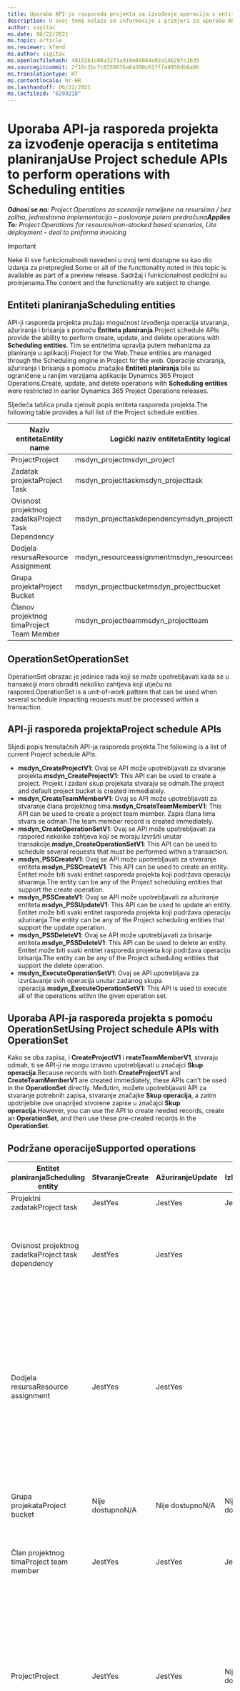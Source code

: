```yaml
---
title: Uporaba API-ja rasporeda projekta za izvođenje operacija s entitetima planiranja
description: U ovoj temi nalaze se informacije i primjeri za uporabu API-ja rasporeda projekta.
author: sigitac
ms.date: 06/22/2021
ms.topic: article
ms.reviewer: kfend
ms.author: sigitac
ms.openlocfilehash: 4915261c08a3271a919e04084e92a14b297c1b35
ms.sourcegitcommit: 2f16c2bc7c8350676a6a380c61fffa9958db6a0b
ms.translationtype: HT
ms.contentlocale: hr-HR
ms.lasthandoff: 06/22/2021
ms.locfileid: "6293218"
---
```

# <a name="use-project-schedule-apis-to-perform-operations-with-scheduling-entities"></a><span data-ttu-id="cd388-103">Uporaba API-ja rasporeda projekta za izvođenje operacija s entitetima planiranja</span><span class="sxs-lookup"><span data-stu-id="cd388-103">Use Project schedule APIs to perform operations with Scheduling entities</span></span>

<span data-ttu-id="cd388-104">_**Odnosi se na:** Project Operations za scenarije temeljene na resursima / bez zaliha, jednostavna implementacija – poslovanje putem predračuna_</span><span class="sxs-lookup"><span data-stu-id="cd388-104">_**Applies To:** Project Operations for resource/non-stocked based scenarios, Lite deployment - deal to proforma invoicing_</span></span>

> [!IMPORTANT] 
> <span data-ttu-id="cd388-105">Neke ili sve funkcionalnosti navedeni u ovoj temi dostupne su kao dio izdanja za pretpregled.</span><span class="sxs-lookup"><span data-stu-id="cd388-105">Some or all of the functionality noted in this topic is available as part of a preview release.</span></span> <span data-ttu-id="cd388-106">Sadržaj i funkcionalnost podložni su promjenama.</span><span class="sxs-lookup"><span data-stu-id="cd388-106">The content and the functionality are subject to change.</span></span> 

## <a name="scheduling-entities"></a><span data-ttu-id="cd388-107">Entiteti planiranja</span><span class="sxs-lookup"><span data-stu-id="cd388-107">Scheduling entities</span></span>

<span data-ttu-id="cd388-108">API-ji rasporeda projekta pružaju mogućnost izvođenja operacija stvaranja, ažuriranja i brisanja s pomoću **Entiteta planiranja**.</span><span class="sxs-lookup"><span data-stu-id="cd388-108">Project schedule APIs provide the ability to perform create, update, and delete operations with **Scheduling entities**.</span></span> <span data-ttu-id="cd388-109">Tim se entitetima upravlja putem mehanizma za planiranje u aplikaciji Project for the Web.</span><span class="sxs-lookup"><span data-stu-id="cd388-109">These entities are managed through the Scheduling engine in Project for the web.</span></span> <span data-ttu-id="cd388-110">Operacije stvaranja, ažuriranja i brisanja s pomoću značajke **Entiteti planiranja** bile su ograničene u ranijim verzijama aplikacije Dynamics 365 Project Operations.</span><span class="sxs-lookup"><span data-stu-id="cd388-110">Create, update, and delete operations with **Scheduling entities** were restricted in earlier Dynamics 365 Project Operations releases.</span></span>

<span data-ttu-id="cd388-111">Sljedeća tablica pruža cjelovit popis entiteta rasporeda projekta.</span><span class="sxs-lookup"><span data-stu-id="cd388-111">The following table provides a full list of the Project schedule entities.</span></span>

| <span data-ttu-id="cd388-112">Naziv entiteta</span><span class="sxs-lookup"><span data-stu-id="cd388-112">Entity name</span></span>  | <span data-ttu-id="cd388-113">Logički naziv entiteta</span><span class="sxs-lookup"><span data-stu-id="cd388-113">Entity logical name</span></span> |
| --- | --- |
| <span data-ttu-id="cd388-114">Project</span><span class="sxs-lookup"><span data-stu-id="cd388-114">Project</span></span> | <span data-ttu-id="cd388-115">msdyn_project</span><span class="sxs-lookup"><span data-stu-id="cd388-115">msdyn_project</span></span> |
| <span data-ttu-id="cd388-116">Zadatak projekta</span><span class="sxs-lookup"><span data-stu-id="cd388-116">Project Task</span></span>  | <span data-ttu-id="cd388-117">msdyn_projecttask</span><span class="sxs-lookup"><span data-stu-id="cd388-117">msdyn_projecttask</span></span>  |
| <span data-ttu-id="cd388-118">Ovisnost projektnog zadatka</span><span class="sxs-lookup"><span data-stu-id="cd388-118">Project Task Dependency</span></span>  | <span data-ttu-id="cd388-119">msdyn_projecttaskdependency</span><span class="sxs-lookup"><span data-stu-id="cd388-119">msdyn_projecttaskdependency</span></span>  |
| <span data-ttu-id="cd388-120">Dodjela resursa</span><span class="sxs-lookup"><span data-stu-id="cd388-120">Resource Assignment</span></span> | <span data-ttu-id="cd388-121">msdyn_resourceassignment</span><span class="sxs-lookup"><span data-stu-id="cd388-121">msdyn_resourceassignment</span></span> |
| <span data-ttu-id="cd388-122">Grupa projekta</span><span class="sxs-lookup"><span data-stu-id="cd388-122">Project Bucket</span></span>  | <span data-ttu-id="cd388-123">msdyn_projectbucket</span><span class="sxs-lookup"><span data-stu-id="cd388-123">msdyn_projectbucket</span></span> |
| <span data-ttu-id="cd388-124">Članov projektnog tima</span><span class="sxs-lookup"><span data-stu-id="cd388-124">Project Team Member</span></span> | <span data-ttu-id="cd388-125">msdyn_projectteam</span><span class="sxs-lookup"><span data-stu-id="cd388-125">msdyn_projectteam</span></span> |

## <a name="operationset"></a><span data-ttu-id="cd388-126">OperationSet</span><span class="sxs-lookup"><span data-stu-id="cd388-126">OperationSet</span></span>

<span data-ttu-id="cd388-127">OperationSet obrazac je jedinice rada koji se može upotrebljavati kada se u transakciji mora obraditi nekoliko zahtjeva koji utječu na raspored.</span><span class="sxs-lookup"><span data-stu-id="cd388-127">OperationSet is a unit-of-work pattern that can be used when several schedule impacting requests must be processed within a transaction.</span></span>

## <a name="project-schedule-apis"></a><span data-ttu-id="cd388-128">API-ji rasporeda projekta</span><span class="sxs-lookup"><span data-stu-id="cd388-128">Project schedule APIs</span></span>

<span data-ttu-id="cd388-129">Slijedi popis trenutačnih API-ja rasporeda projekta.</span><span class="sxs-lookup"><span data-stu-id="cd388-129">The following is a list of current Project schedule APIs.</span></span>

- <span data-ttu-id="cd388-130">**msdyn_CreateProjectV1**: Ovaj se API može upotrebljavati za stvaranje projekta.</span><span class="sxs-lookup"><span data-stu-id="cd388-130">**msdyn_CreateProjectV1**: This API can be used to create a project.</span></span> <span data-ttu-id="cd388-131">Projekt i zadani skup projekata stvaraju se odmah.</span><span class="sxs-lookup"><span data-stu-id="cd388-131">The project and default project bucket is created immediately.</span></span>
- <span data-ttu-id="cd388-132">**msdyn_CreateTeamMemberV1**: Ovaj se API može upotrebljavati za stvaranje člana projektnog tima.</span><span class="sxs-lookup"><span data-stu-id="cd388-132">**msdyn_CreateTeamMemberV1**: This API can be used to create a project team member.</span></span> <span data-ttu-id="cd388-133">Zapis člana tima stvara se odmah.</span><span class="sxs-lookup"><span data-stu-id="cd388-133">The team member record is created immediately.</span></span>
- <span data-ttu-id="cd388-134">**msdyn_CreateOperationSetV1**: Ovaj se API može upotrebljavati za raspored nekoliko zahtjeva koji se moraju izvršiti unutar transakcije.</span><span class="sxs-lookup"><span data-stu-id="cd388-134">**msdyn_CreateOperationSetV1**: This API can be used to schedule several requests that must be performed within a transaction.</span></span>
- <span data-ttu-id="cd388-135">**msdyn_PSSCreateV1**: Ovaj se API može upotrebljavati za stvaranje entiteta.</span><span class="sxs-lookup"><span data-stu-id="cd388-135">**msdyn_PSSCreateV1**: This API can be used to create an entity.</span></span> <span data-ttu-id="cd388-136">Entitet može biti svaki entitet rasporeda projekta koji podržava operaciju stvaranja.</span><span class="sxs-lookup"><span data-stu-id="cd388-136">The entity can be any of the Project scheduling entities that support the create operation.</span></span>
- <span data-ttu-id="cd388-137">**msdyn_PSSCreateV1**: Ovaj se API može upotrebljavati za ažuriranje entiteta.</span><span class="sxs-lookup"><span data-stu-id="cd388-137">**msdyn_PSSUpdateV1**: This API can be used to update an entity.</span></span> <span data-ttu-id="cd388-138">Entitet može biti svaki entitet rasporeda projekta koji podržava operaciju ažuriranja.</span><span class="sxs-lookup"><span data-stu-id="cd388-138">The entity can be any of the Project scheduling entities that support the update operation.</span></span>
- <span data-ttu-id="cd388-139">**msdyn_PSSDeleteV1**: Ovaj se API može upotrebljavati za brisanje entiteta.</span><span class="sxs-lookup"><span data-stu-id="cd388-139">**msdyn_PSSDeleteV1**: This API can be used to delete an entity.</span></span> <span data-ttu-id="cd388-140">Entitet može biti svaki entitet rasporeda projekta koji podržava operaciju brisanja.</span><span class="sxs-lookup"><span data-stu-id="cd388-140">The entity can be any of the Project scheduling entities that support the delete operation.</span></span>
- <span data-ttu-id="cd388-141">**msdyn_ExecuteOperationSetV1**: Ovaj se API upotrebljava za izvršavanje svih operacija unutar zadanog skupa operacija.</span><span class="sxs-lookup"><span data-stu-id="cd388-141">**msdyn_ExecuteOperationSetV1**: This API is used to execute all of the operations within the given operation set.</span></span>

## <a name="using-project-schedule-apis-with-operationset"></a><span data-ttu-id="cd388-142">Uporaba API-ja rasporeda projekta s pomoću OperationSet</span><span class="sxs-lookup"><span data-stu-id="cd388-142">Using Project schedule APIs with OperationSet</span></span>

<span data-ttu-id="cd388-143">Kako se oba zapisa, i **CreateProjectV1** i **reateTeamMemberV1**, stvaraju odmah, ti se API-ji ne mogu izravno upotrebljavati u značajci **Skup operacija**.</span><span class="sxs-lookup"><span data-stu-id="cd388-143">Because records with both **CreateProjectV1** and **CreateTeamMemberV1** are created immediately, these APIs can't be used in the **OperationSet** directly.</span></span> <span data-ttu-id="cd388-144">Međutim, možete upotrebljavati API za stvaranje potrebnih zapisa, stvaranje značajke **Skup operacija**, a zatim upotrijebite ove unaprijed stvorene zapise u značajci **Skup operacija**.</span><span class="sxs-lookup"><span data-stu-id="cd388-144">However, you can use the API to create needed records, create an **OperationSet**, and then use these pre-created records in the **OperationSet**.</span></span>

## <a name="supported-operations"></a><span data-ttu-id="cd388-145">Podržane operacije</span><span class="sxs-lookup"><span data-stu-id="cd388-145">Supported operations</span></span>

| <span data-ttu-id="cd388-146">Entitet planiranja</span><span class="sxs-lookup"><span data-stu-id="cd388-146">Scheduling entity</span></span> | <span data-ttu-id="cd388-147">Stvaranje</span><span class="sxs-lookup"><span data-stu-id="cd388-147">Create</span></span> | <span data-ttu-id="cd388-148">Ažuriranje</span><span class="sxs-lookup"><span data-stu-id="cd388-148">Update</span></span> | <span data-ttu-id="cd388-149">Izbriši</span><span class="sxs-lookup"><span data-stu-id="cd388-149">Delete</span></span> | <span data-ttu-id="cd388-150">Važne stavke</span><span class="sxs-lookup"><span data-stu-id="cd388-150">Important considerations</span></span> |
| --- | --- | --- | --- | --- |
<span data-ttu-id="cd388-151">Projektni zadatak</span><span class="sxs-lookup"><span data-stu-id="cd388-151">Project task</span></span> | <span data-ttu-id="cd388-152">Jest</span><span class="sxs-lookup"><span data-stu-id="cd388-152">Yes</span></span> | <span data-ttu-id="cd388-153">Jest</span><span class="sxs-lookup"><span data-stu-id="cd388-153">Yes</span></span> | <span data-ttu-id="cd388-154">Jest</span><span class="sxs-lookup"><span data-stu-id="cd388-154">Yes</span></span> | <span data-ttu-id="cd388-155">Nijedno</span><span class="sxs-lookup"><span data-stu-id="cd388-155">None</span></span> |
| <span data-ttu-id="cd388-156">Ovisnost projektnog zadatka</span><span class="sxs-lookup"><span data-stu-id="cd388-156">Project task dependency</span></span> | <span data-ttu-id="cd388-157">Jest</span><span class="sxs-lookup"><span data-stu-id="cd388-157">Yes</span></span> | <span data-ttu-id="cd388-158">Jest</span><span class="sxs-lookup"><span data-stu-id="cd388-158">Yes</span></span> | | <span data-ttu-id="cd388-159">Zapisi ovisnosti projektnog zadatka ne ažuriraju se.</span><span class="sxs-lookup"><span data-stu-id="cd388-159">Project task dependency records aren't updated.</span></span> <span data-ttu-id="cd388-160">Umjesto toga, može se izbrisati stari zapis i stvoriti novi.</span><span class="sxs-lookup"><span data-stu-id="cd388-160">Instead, an old record can be deleted and a new record can be created.</span></span> |
| <span data-ttu-id="cd388-161">Dodjela resursa</span><span class="sxs-lookup"><span data-stu-id="cd388-161">Resource assignment</span></span> | <span data-ttu-id="cd388-162">Jest</span><span class="sxs-lookup"><span data-stu-id="cd388-162">Yes</span></span> | <span data-ttu-id="cd388-163">Jest</span><span class="sxs-lookup"><span data-stu-id="cd388-163">Yes</span></span> | | <span data-ttu-id="cd388-164">Nisu podržane operacije sa sljedećim poljima: **ID resursa koji se može rezervirati**, **Rad**, **Rad dovršen**, **Preostali rad** i **Planirani rad**.</span><span class="sxs-lookup"><span data-stu-id="cd388-164">Operations with the following fields aren't supported: **BookableResourceID**, **Effort**, **EffortCompleted**, **EffortRemaining**, and **PlannedWork**.</span></span> <span data-ttu-id="cd388-165">Zapisi o dodjeli resursa ne ažuriraju se.</span><span class="sxs-lookup"><span data-stu-id="cd388-165">Resource assignment records aren't updated.</span></span> <span data-ttu-id="cd388-166">Umjesto toga, može se izbrisati stari zapis i stvoriti novi.</span><span class="sxs-lookup"><span data-stu-id="cd388-166">Instead, the old record can be deleted and a new record can be created.</span></span> |
| <span data-ttu-id="cd388-167">Grupa projekata</span><span class="sxs-lookup"><span data-stu-id="cd388-167">Project bucket</span></span> | <span data-ttu-id="cd388-168">Nije dostupno</span><span class="sxs-lookup"><span data-stu-id="cd388-168">N/A</span></span> | <span data-ttu-id="cd388-169">Nije dostupno</span><span class="sxs-lookup"><span data-stu-id="cd388-169">N/A</span></span> | <span data-ttu-id="cd388-170">Nije dostupno</span><span class="sxs-lookup"><span data-stu-id="cd388-170">N/A</span></span> | <span data-ttu-id="cd388-171">Zadana grupa kreira se s pomoću API-ja **CreateProjectV1**.</span><span class="sxs-lookup"><span data-stu-id="cd388-171">The default bucket is created using the **CreateProjectV1** API.</span></span> |
| <span data-ttu-id="cd388-172">Član projektnog tima</span><span class="sxs-lookup"><span data-stu-id="cd388-172">Project team member</span></span> | <span data-ttu-id="cd388-173">Jest</span><span class="sxs-lookup"><span data-stu-id="cd388-173">Yes</span></span> | <span data-ttu-id="cd388-174">Jest</span><span class="sxs-lookup"><span data-stu-id="cd388-174">Yes</span></span> | <span data-ttu-id="cd388-175">Jest</span><span class="sxs-lookup"><span data-stu-id="cd388-175">Yes</span></span> | <span data-ttu-id="cd388-176">Za operaciju stvaranja upotrijebite API **CreateTeamMemberV1**.</span><span class="sxs-lookup"><span data-stu-id="cd388-176">For the create operation, use the **CreateTeamMemberV1** API.</span></span> |
| <span data-ttu-id="cd388-177">Project</span><span class="sxs-lookup"><span data-stu-id="cd388-177">Project</span></span> | <span data-ttu-id="cd388-178">Jest</span><span class="sxs-lookup"><span data-stu-id="cd388-178">Yes</span></span> | <span data-ttu-id="cd388-179">Jest</span><span class="sxs-lookup"><span data-stu-id="cd388-179">Yes</span></span> | <span data-ttu-id="cd388-180">Nije dostupno</span><span class="sxs-lookup"><span data-stu-id="cd388-180">N/A</span></span> | <span data-ttu-id="cd388-181">Nisu podržane operacije sa sljedećim poljima: **Šifra države**, **Stanje skupnog generiranja**, **Token globalne revizije**, **ID kalendara**, **Rad**, **Rad dovršen**, **Preostali rad**, **Napredak**, **Završi**, **Najraniji početak zadatka** i **Trajanje**.</span><span class="sxs-lookup"><span data-stu-id="cd388-181">Operations with the following fields aren't supported: **StateCode**, **BulkGenerationStatus**, **GlobalRevisionToken**, **CalendarID**, **Effort**, **EffortCompleted**, **EffortRemaining**, **Progress**, **Finish**, **TaskEarliestStart**, and **Duration**.</span></span> |

<span data-ttu-id="cd388-182">Ti se API-ji mogu pozivati s pomoću objekata entiteta koji uključuju prilagođena polja.</span><span class="sxs-lookup"><span data-stu-id="cd388-182">These APIs can be called with entity objects that include custom fields.</span></span>

<span data-ttu-id="cd388-183">Svojstvo ID-a nije obvezno.</span><span class="sxs-lookup"><span data-stu-id="cd388-183">The ID property is optional.</span></span> <span data-ttu-id="cd388-184">Ako je omogućeno, sustav ga pokušava upotrijebiti i izbacuje iznimku ako se ne može upotrebljavati.</span><span class="sxs-lookup"><span data-stu-id="cd388-184">If it's provided, the system attempts to use it and throws an exception if it can't be used.</span></span> <span data-ttu-id="cd388-185">Ako nije navedeno, sustav će ga generirati.</span><span class="sxs-lookup"><span data-stu-id="cd388-185">If it isn't provided, the system will generate it.</span></span>

## <a name="restricted-fields"></a><span data-ttu-id="cd388-186">Ograničena polja</span><span class="sxs-lookup"><span data-stu-id="cd388-186">Restricted fields</span></span>

<span data-ttu-id="cd388-187">Sljedeće tablice definiraju polja koja su ograničena za **Stvaranje** i **Uređivanje.**</span><span class="sxs-lookup"><span data-stu-id="cd388-187">The following tables define the fields that are restricted from **Create** and **Edit.**</span></span>

### <a name="project-task"></a><span data-ttu-id="cd388-188">Projektni zadatak</span><span class="sxs-lookup"><span data-stu-id="cd388-188">Project task</span></span>

| <span data-ttu-id="cd388-189">**Logički naziv**</span><span class="sxs-lookup"><span data-stu-id="cd388-189">**Logical name**</span></span>                       | <span data-ttu-id="cd388-190">**Može se stvoriti**</span><span class="sxs-lookup"><span data-stu-id="cd388-190">**Can create**</span></span> | <span data-ttu-id="cd388-191">**Može se uređivati**</span><span class="sxs-lookup"><span data-stu-id="cd388-191">**Can edit**</span></span>     |
|----------------------------------------|----------------|------------------|
| <span data-ttu-id="cd388-192">msdyn_actualcost</span><span class="sxs-lookup"><span data-stu-id="cd388-192">msdyn_actualcost</span></span>                       | <span data-ttu-id="cd388-193">ne</span><span class="sxs-lookup"><span data-stu-id="cd388-193">no</span></span>             | <span data-ttu-id="cd388-194">ne</span><span class="sxs-lookup"><span data-stu-id="cd388-194">no</span></span>               |
| <span data-ttu-id="cd388-195">msdyn_actualcost_base</span><span class="sxs-lookup"><span data-stu-id="cd388-195">msdyn_actualcost_base</span></span>                  | <span data-ttu-id="cd388-196">ne</span><span class="sxs-lookup"><span data-stu-id="cd388-196">no</span></span>             | <span data-ttu-id="cd388-197">ne</span><span class="sxs-lookup"><span data-stu-id="cd388-197">no</span></span>               |
| <span data-ttu-id="cd388-198">msdyn_actualend</span><span class="sxs-lookup"><span data-stu-id="cd388-198">msdyn_actualend</span></span>                        | <span data-ttu-id="cd388-199">ne</span><span class="sxs-lookup"><span data-stu-id="cd388-199">no</span></span>             | <span data-ttu-id="cd388-200">ne</span><span class="sxs-lookup"><span data-stu-id="cd388-200">no</span></span>               |
| <span data-ttu-id="cd388-201">msdyn_actualsales</span><span class="sxs-lookup"><span data-stu-id="cd388-201">msdyn_actualsales</span></span>                      | <span data-ttu-id="cd388-202">ne</span><span class="sxs-lookup"><span data-stu-id="cd388-202">no</span></span>             | <span data-ttu-id="cd388-203">ne</span><span class="sxs-lookup"><span data-stu-id="cd388-203">no</span></span>               |
| <span data-ttu-id="cd388-204">msdyn_actualsales_base</span><span class="sxs-lookup"><span data-stu-id="cd388-204">msdyn_actualsales_base</span></span>                 | <span data-ttu-id="cd388-205">ne</span><span class="sxs-lookup"><span data-stu-id="cd388-205">no</span></span>             | <span data-ttu-id="cd388-206">ne</span><span class="sxs-lookup"><span data-stu-id="cd388-206">no</span></span>               |
| <span data-ttu-id="cd388-207">msdyn_actualstart</span><span class="sxs-lookup"><span data-stu-id="cd388-207">msdyn_actualstart</span></span>                      | <span data-ttu-id="cd388-208">ne</span><span class="sxs-lookup"><span data-stu-id="cd388-208">no</span></span>             | <span data-ttu-id="cd388-209">ne</span><span class="sxs-lookup"><span data-stu-id="cd388-209">no</span></span>               |
| <span data-ttu-id="cd388-210">msdyn_costatcompleteestimate</span><span class="sxs-lookup"><span data-stu-id="cd388-210">msdyn_costatcompleteestimate</span></span>           | <span data-ttu-id="cd388-211">ne</span><span class="sxs-lookup"><span data-stu-id="cd388-211">no</span></span>             | <span data-ttu-id="cd388-212">ne</span><span class="sxs-lookup"><span data-stu-id="cd388-212">no</span></span>               |
| <span data-ttu-id="cd388-213">msdyn_costatcompleteestimate_base</span><span class="sxs-lookup"><span data-stu-id="cd388-213">msdyn_costatcompleteestimate_base</span></span>      | <span data-ttu-id="cd388-214">ne</span><span class="sxs-lookup"><span data-stu-id="cd388-214">no</span></span>             | <span data-ttu-id="cd388-215">ne</span><span class="sxs-lookup"><span data-stu-id="cd388-215">no</span></span>               |
| <span data-ttu-id="cd388-216">msdyn_costconsumptionpercentage</span><span class="sxs-lookup"><span data-stu-id="cd388-216">msdyn_costconsumptionpercentage</span></span>        | <span data-ttu-id="cd388-217">ne</span><span class="sxs-lookup"><span data-stu-id="cd388-217">no</span></span>             | <span data-ttu-id="cd388-218">ne</span><span class="sxs-lookup"><span data-stu-id="cd388-218">no</span></span>               |
| <span data-ttu-id="cd388-219">msdyn_effortcompleted</span><span class="sxs-lookup"><span data-stu-id="cd388-219">msdyn_effortcompleted</span></span>                  | <span data-ttu-id="cd388-220">ne</span><span class="sxs-lookup"><span data-stu-id="cd388-220">no</span></span>             | <span data-ttu-id="cd388-221">ne</span><span class="sxs-lookup"><span data-stu-id="cd388-221">no</span></span>               |
| <span data-ttu-id="cd388-222">msdyn_effortestimateatcomplete</span><span class="sxs-lookup"><span data-stu-id="cd388-222">msdyn_effortestimateatcomplete</span></span>         | <span data-ttu-id="cd388-223">ne</span><span class="sxs-lookup"><span data-stu-id="cd388-223">no</span></span>             | <span data-ttu-id="cd388-224">ne</span><span class="sxs-lookup"><span data-stu-id="cd388-224">no</span></span>               |
| <span data-ttu-id="cd388-225">msdyn_iscritical</span><span class="sxs-lookup"><span data-stu-id="cd388-225">msdyn_iscritical</span></span>                       | <span data-ttu-id="cd388-226">ne</span><span class="sxs-lookup"><span data-stu-id="cd388-226">no</span></span>             | <span data-ttu-id="cd388-227">ne</span><span class="sxs-lookup"><span data-stu-id="cd388-227">no</span></span>               |
| <span data-ttu-id="cd388-228">msdyn_iscriticalname</span><span class="sxs-lookup"><span data-stu-id="cd388-228">msdyn_iscriticalname</span></span>                   | <span data-ttu-id="cd388-229">ne</span><span class="sxs-lookup"><span data-stu-id="cd388-229">no</span></span>             | <span data-ttu-id="cd388-230">ne</span><span class="sxs-lookup"><span data-stu-id="cd388-230">no</span></span>               |
| <span data-ttu-id="cd388-231">msdyn_ismanual</span><span class="sxs-lookup"><span data-stu-id="cd388-231">msdyn_ismanual</span></span>                         | <span data-ttu-id="cd388-232">ne</span><span class="sxs-lookup"><span data-stu-id="cd388-232">no</span></span>             | <span data-ttu-id="cd388-233">ne</span><span class="sxs-lookup"><span data-stu-id="cd388-233">no</span></span>               |
| <span data-ttu-id="cd388-234">msdyn_ismanualname</span><span class="sxs-lookup"><span data-stu-id="cd388-234">msdyn_ismanualname</span></span>                     | <span data-ttu-id="cd388-235">ne</span><span class="sxs-lookup"><span data-stu-id="cd388-235">no</span></span>             | <span data-ttu-id="cd388-236">ne</span><span class="sxs-lookup"><span data-stu-id="cd388-236">no</span></span>               |
| <span data-ttu-id="cd388-237">msdyn_ismilestone</span><span class="sxs-lookup"><span data-stu-id="cd388-237">msdyn_ismilestone</span></span>                      | <span data-ttu-id="cd388-238">ne</span><span class="sxs-lookup"><span data-stu-id="cd388-238">no</span></span>             | <span data-ttu-id="cd388-239">ne</span><span class="sxs-lookup"><span data-stu-id="cd388-239">no</span></span>               |
| <span data-ttu-id="cd388-240">msdyn_ismilestonename</span><span class="sxs-lookup"><span data-stu-id="cd388-240">msdyn_ismilestonename</span></span>                  | <span data-ttu-id="cd388-241">ne</span><span class="sxs-lookup"><span data-stu-id="cd388-241">no</span></span>             | <span data-ttu-id="cd388-242">ne</span><span class="sxs-lookup"><span data-stu-id="cd388-242">no</span></span>               |
| <span data-ttu-id="cd388-243">msdyn_LinkStatus</span><span class="sxs-lookup"><span data-stu-id="cd388-243">msdyn_LinkStatus</span></span>                       | <span data-ttu-id="cd388-244">ne</span><span class="sxs-lookup"><span data-stu-id="cd388-244">no</span></span>             | <span data-ttu-id="cd388-245">ne</span><span class="sxs-lookup"><span data-stu-id="cd388-245">no</span></span>               |
| <span data-ttu-id="cd388-246">msdyn_linkstatusname</span><span class="sxs-lookup"><span data-stu-id="cd388-246">msdyn_linkstatusname</span></span>                   | <span data-ttu-id="cd388-247">ne</span><span class="sxs-lookup"><span data-stu-id="cd388-247">no</span></span>             | <span data-ttu-id="cd388-248">ne</span><span class="sxs-lookup"><span data-stu-id="cd388-248">no</span></span>               |
| <span data-ttu-id="cd388-249">msdyn_msprojectclientid</span><span class="sxs-lookup"><span data-stu-id="cd388-249">msdyn_msprojectclientid</span></span>                | <span data-ttu-id="cd388-250">ne</span><span class="sxs-lookup"><span data-stu-id="cd388-250">no</span></span>             | <span data-ttu-id="cd388-251">ne</span><span class="sxs-lookup"><span data-stu-id="cd388-251">no</span></span>               |
| <span data-ttu-id="cd388-252">msdyn_plannedcost</span><span class="sxs-lookup"><span data-stu-id="cd388-252">msdyn_plannedcost</span></span>                      | <span data-ttu-id="cd388-253">ne</span><span class="sxs-lookup"><span data-stu-id="cd388-253">no</span></span>             | <span data-ttu-id="cd388-254">ne</span><span class="sxs-lookup"><span data-stu-id="cd388-254">no</span></span>               |
| <span data-ttu-id="cd388-255">msdyn_plannedcost_base</span><span class="sxs-lookup"><span data-stu-id="cd388-255">msdyn_plannedcost_base</span></span>                 | <span data-ttu-id="cd388-256">ne</span><span class="sxs-lookup"><span data-stu-id="cd388-256">no</span></span>             | <span data-ttu-id="cd388-257">ne</span><span class="sxs-lookup"><span data-stu-id="cd388-257">no</span></span>               |
| <span data-ttu-id="cd388-258">msdyn_plannedsales</span><span class="sxs-lookup"><span data-stu-id="cd388-258">msdyn_plannedsales</span></span>                     | <span data-ttu-id="cd388-259">ne</span><span class="sxs-lookup"><span data-stu-id="cd388-259">no</span></span>             | <span data-ttu-id="cd388-260">ne</span><span class="sxs-lookup"><span data-stu-id="cd388-260">no</span></span>               |
| <span data-ttu-id="cd388-261">msdyn_plannedsales_base</span><span class="sxs-lookup"><span data-stu-id="cd388-261">msdyn_plannedsales_base</span></span>                | <span data-ttu-id="cd388-262">ne</span><span class="sxs-lookup"><span data-stu-id="cd388-262">no</span></span>             | <span data-ttu-id="cd388-263">ne</span><span class="sxs-lookup"><span data-stu-id="cd388-263">no</span></span>               |
| <span data-ttu-id="cd388-264">msdyn_pluginprocessingdata</span><span class="sxs-lookup"><span data-stu-id="cd388-264">msdyn_pluginprocessingdata</span></span>             | <span data-ttu-id="cd388-265">ne</span><span class="sxs-lookup"><span data-stu-id="cd388-265">no</span></span>             | <span data-ttu-id="cd388-266">ne</span><span class="sxs-lookup"><span data-stu-id="cd388-266">no</span></span>               |
| <span data-ttu-id="cd388-267">msdyn_progress</span><span class="sxs-lookup"><span data-stu-id="cd388-267">msdyn_progress</span></span>                         | <span data-ttu-id="cd388-268">ne</span><span class="sxs-lookup"><span data-stu-id="cd388-268">no</span></span>             | <span data-ttu-id="cd388-269">ne (da za P4W)</span><span class="sxs-lookup"><span data-stu-id="cd388-269">no (yes for P4W)</span></span> |
| <span data-ttu-id="cd388-270">msdyn_remainingcost</span><span class="sxs-lookup"><span data-stu-id="cd388-270">msdyn_remainingcost</span></span>                    | <span data-ttu-id="cd388-271">ne</span><span class="sxs-lookup"><span data-stu-id="cd388-271">no</span></span>             | <span data-ttu-id="cd388-272">ne</span><span class="sxs-lookup"><span data-stu-id="cd388-272">no</span></span>               |
| <span data-ttu-id="cd388-273">msdyn_remainingcost_base</span><span class="sxs-lookup"><span data-stu-id="cd388-273">msdyn_remainingcost_base</span></span>               | <span data-ttu-id="cd388-274">ne</span><span class="sxs-lookup"><span data-stu-id="cd388-274">no</span></span>             | <span data-ttu-id="cd388-275">ne</span><span class="sxs-lookup"><span data-stu-id="cd388-275">no</span></span>               |
| <span data-ttu-id="cd388-276">msdyn_remainingsales</span><span class="sxs-lookup"><span data-stu-id="cd388-276">msdyn_remainingsales</span></span>                   | <span data-ttu-id="cd388-277">ne</span><span class="sxs-lookup"><span data-stu-id="cd388-277">no</span></span>             | <span data-ttu-id="cd388-278">ne</span><span class="sxs-lookup"><span data-stu-id="cd388-278">no</span></span>               |
| <span data-ttu-id="cd388-279">msdyn_remainingsales_base</span><span class="sxs-lookup"><span data-stu-id="cd388-279">msdyn_remainingsales_base</span></span>              | <span data-ttu-id="cd388-280">ne</span><span class="sxs-lookup"><span data-stu-id="cd388-280">no</span></span>             | <span data-ttu-id="cd388-281">ne</span><span class="sxs-lookup"><span data-stu-id="cd388-281">no</span></span>               |
| <span data-ttu-id="cd388-282">msdyn_requestedhours</span><span class="sxs-lookup"><span data-stu-id="cd388-282">msdyn_requestedhours</span></span>                   | <span data-ttu-id="cd388-283">ne</span><span class="sxs-lookup"><span data-stu-id="cd388-283">no</span></span>             | <span data-ttu-id="cd388-284">ne</span><span class="sxs-lookup"><span data-stu-id="cd388-284">no</span></span>               |
| <span data-ttu-id="cd388-285">msdyn_resourcecategory</span><span class="sxs-lookup"><span data-stu-id="cd388-285">msdyn_resourcecategory</span></span>                 | <span data-ttu-id="cd388-286">ne</span><span class="sxs-lookup"><span data-stu-id="cd388-286">no</span></span>             | <span data-ttu-id="cd388-287">ne</span><span class="sxs-lookup"><span data-stu-id="cd388-287">no</span></span>               |
| <span data-ttu-id="cd388-288">msdyn_resourcecategoryname</span><span class="sxs-lookup"><span data-stu-id="cd388-288">msdyn_resourcecategoryname</span></span>             | <span data-ttu-id="cd388-289">ne</span><span class="sxs-lookup"><span data-stu-id="cd388-289">no</span></span>             | <span data-ttu-id="cd388-290">ne</span><span class="sxs-lookup"><span data-stu-id="cd388-290">no</span></span>               |
| <span data-ttu-id="cd388-291">msdyn_resourceorganizationalunitid</span><span class="sxs-lookup"><span data-stu-id="cd388-291">msdyn_resourceorganizationalunitid</span></span>     | <span data-ttu-id="cd388-292">ne</span><span class="sxs-lookup"><span data-stu-id="cd388-292">no</span></span>             | <span data-ttu-id="cd388-293">ne</span><span class="sxs-lookup"><span data-stu-id="cd388-293">no</span></span>               |
| <span data-ttu-id="cd388-294">msdyn_resourceorganizationalunitidname</span><span class="sxs-lookup"><span data-stu-id="cd388-294">msdyn_resourceorganizationalunitidname</span></span> | <span data-ttu-id="cd388-295">ne</span><span class="sxs-lookup"><span data-stu-id="cd388-295">no</span></span>             | <span data-ttu-id="cd388-296">ne</span><span class="sxs-lookup"><span data-stu-id="cd388-296">no</span></span>               |
| <span data-ttu-id="cd388-297">msdyn_salesconsumptionpercentage</span><span class="sxs-lookup"><span data-stu-id="cd388-297">msdyn_salesconsumptionpercentage</span></span>       | <span data-ttu-id="cd388-298">ne</span><span class="sxs-lookup"><span data-stu-id="cd388-298">no</span></span>             | <span data-ttu-id="cd388-299">ne</span><span class="sxs-lookup"><span data-stu-id="cd388-299">no</span></span>               |
| <span data-ttu-id="cd388-300">msdyn_salesestimateatcomplete</span><span class="sxs-lookup"><span data-stu-id="cd388-300">msdyn_salesestimateatcomplete</span></span>          | <span data-ttu-id="cd388-301">ne</span><span class="sxs-lookup"><span data-stu-id="cd388-301">no</span></span>             | <span data-ttu-id="cd388-302">ne</span><span class="sxs-lookup"><span data-stu-id="cd388-302">no</span></span>               |
| <span data-ttu-id="cd388-303">msdyn_salesestimateatcomplete_base</span><span class="sxs-lookup"><span data-stu-id="cd388-303">msdyn_salesestimateatcomplete_base</span></span>     | <span data-ttu-id="cd388-304">ne</span><span class="sxs-lookup"><span data-stu-id="cd388-304">no</span></span>             | <span data-ttu-id="cd388-305">ne</span><span class="sxs-lookup"><span data-stu-id="cd388-305">no</span></span>               |
| <span data-ttu-id="cd388-306">msdyn_salesvariance</span><span class="sxs-lookup"><span data-stu-id="cd388-306">msdyn_salesvariance</span></span>                    | <span data-ttu-id="cd388-307">ne</span><span class="sxs-lookup"><span data-stu-id="cd388-307">no</span></span>             | <span data-ttu-id="cd388-308">ne</span><span class="sxs-lookup"><span data-stu-id="cd388-308">no</span></span>               |
| <span data-ttu-id="cd388-309">msdyn_salesvariance_base</span><span class="sxs-lookup"><span data-stu-id="cd388-309">msdyn_salesvariance_base</span></span>               | <span data-ttu-id="cd388-310">ne</span><span class="sxs-lookup"><span data-stu-id="cd388-310">no</span></span>             | <span data-ttu-id="cd388-311">ne</span><span class="sxs-lookup"><span data-stu-id="cd388-311">no</span></span>               |
| <span data-ttu-id="cd388-312">msdyn_scheduleddurationminutes</span><span class="sxs-lookup"><span data-stu-id="cd388-312">msdyn_scheduleddurationminutes</span></span>         | <span data-ttu-id="cd388-313">ne</span><span class="sxs-lookup"><span data-stu-id="cd388-313">no</span></span>             | <span data-ttu-id="cd388-314">ne</span><span class="sxs-lookup"><span data-stu-id="cd388-314">no</span></span>               |
| <span data-ttu-id="cd388-315">msdyn_scheduledend</span><span class="sxs-lookup"><span data-stu-id="cd388-315">msdyn_scheduledend</span></span>                     | <span data-ttu-id="cd388-316">ne</span><span class="sxs-lookup"><span data-stu-id="cd388-316">no</span></span>             | <span data-ttu-id="cd388-317">ne</span><span class="sxs-lookup"><span data-stu-id="cd388-317">no</span></span>               |
| <span data-ttu-id="cd388-318">msdyn_scheduledstart</span><span class="sxs-lookup"><span data-stu-id="cd388-318">msdyn_scheduledstart</span></span>                   | <span data-ttu-id="cd388-319">ne</span><span class="sxs-lookup"><span data-stu-id="cd388-319">no</span></span>             | <span data-ttu-id="cd388-320">ne</span><span class="sxs-lookup"><span data-stu-id="cd388-320">no</span></span>               |
| <span data-ttu-id="cd388-321">msdyn_schedulevariance</span><span class="sxs-lookup"><span data-stu-id="cd388-321">msdyn_schedulevariance</span></span>                 | <span data-ttu-id="cd388-322">ne</span><span class="sxs-lookup"><span data-stu-id="cd388-322">no</span></span>             | <span data-ttu-id="cd388-323">ne</span><span class="sxs-lookup"><span data-stu-id="cd388-323">no</span></span>               |
| <span data-ttu-id="cd388-324">msdyn_skipupdateestimateline</span><span class="sxs-lookup"><span data-stu-id="cd388-324">msdyn_skipupdateestimateline</span></span>           | <span data-ttu-id="cd388-325">ne</span><span class="sxs-lookup"><span data-stu-id="cd388-325">no</span></span>             | <span data-ttu-id="cd388-326">ne</span><span class="sxs-lookup"><span data-stu-id="cd388-326">no</span></span>               |
| <span data-ttu-id="cd388-327">msdyn_skipupdateestimatelinename</span><span class="sxs-lookup"><span data-stu-id="cd388-327">msdyn_skipupdateestimatelinename</span></span>       | <span data-ttu-id="cd388-328">ne</span><span class="sxs-lookup"><span data-stu-id="cd388-328">no</span></span>             | <span data-ttu-id="cd388-329">ne</span><span class="sxs-lookup"><span data-stu-id="cd388-329">no</span></span>               |
| <span data-ttu-id="cd388-330">msdyn_summary</span><span class="sxs-lookup"><span data-stu-id="cd388-330">msdyn_summary</span></span>                          | <span data-ttu-id="cd388-331">ne</span><span class="sxs-lookup"><span data-stu-id="cd388-331">no</span></span>             | <span data-ttu-id="cd388-332">ne</span><span class="sxs-lookup"><span data-stu-id="cd388-332">no</span></span>               |
| <span data-ttu-id="cd388-333">msdyn_varianceofcost</span><span class="sxs-lookup"><span data-stu-id="cd388-333">msdyn_varianceofcost</span></span>                   | <span data-ttu-id="cd388-334">ne</span><span class="sxs-lookup"><span data-stu-id="cd388-334">no</span></span>             | <span data-ttu-id="cd388-335">ne</span><span class="sxs-lookup"><span data-stu-id="cd388-335">no</span></span>               |
| <span data-ttu-id="cd388-336">msdyn_varianceofcost_base</span><span class="sxs-lookup"><span data-stu-id="cd388-336">msdyn_varianceofcost_base</span></span>              | <span data-ttu-id="cd388-337">ne</span><span class="sxs-lookup"><span data-stu-id="cd388-337">no</span></span>             | <span data-ttu-id="cd388-338">ne</span><span class="sxs-lookup"><span data-stu-id="cd388-338">no</span></span>               |

### <a name="project-task-dependency"></a><span data-ttu-id="cd388-339">Ovisnost projektnog zadatka</span><span class="sxs-lookup"><span data-stu-id="cd388-339">Project task dependency</span></span>

| <span data-ttu-id="cd388-340">**Logički naziv**</span><span class="sxs-lookup"><span data-stu-id="cd388-340">**Logical name**</span></span>              | <span data-ttu-id="cd388-341">**Može se stvoriti**</span><span class="sxs-lookup"><span data-stu-id="cd388-341">**Can create**</span></span> | <span data-ttu-id="cd388-342">**Može se uređivati**</span><span class="sxs-lookup"><span data-stu-id="cd388-342">**Can edit**</span></span> |
|-------------------------------|----------------|--------------|
| <span data-ttu-id="cd388-343">msdyn_linktype</span><span class="sxs-lookup"><span data-stu-id="cd388-343">msdyn_linktype</span></span>                | <span data-ttu-id="cd388-344">ne</span><span class="sxs-lookup"><span data-stu-id="cd388-344">no</span></span>             | <span data-ttu-id="cd388-345">ne</span><span class="sxs-lookup"><span data-stu-id="cd388-345">no</span></span>           |
| <span data-ttu-id="cd388-346">msdyn_linktypename</span><span class="sxs-lookup"><span data-stu-id="cd388-346">msdyn_linktypename</span></span>            | <span data-ttu-id="cd388-347">ne</span><span class="sxs-lookup"><span data-stu-id="cd388-347">no</span></span>             | <span data-ttu-id="cd388-348">ne</span><span class="sxs-lookup"><span data-stu-id="cd388-348">no</span></span>           |
| <span data-ttu-id="cd388-349">msdyn_predecessortask</span><span class="sxs-lookup"><span data-stu-id="cd388-349">msdyn_predecessortask</span></span>         | <span data-ttu-id="cd388-350">da</span><span class="sxs-lookup"><span data-stu-id="cd388-350">yes</span></span>            | <span data-ttu-id="cd388-351">ne</span><span class="sxs-lookup"><span data-stu-id="cd388-351">no</span></span>           |
| <span data-ttu-id="cd388-352">msdyn_predecessortaskname</span><span class="sxs-lookup"><span data-stu-id="cd388-352">msdyn_predecessortaskname</span></span>     | <span data-ttu-id="cd388-353">da</span><span class="sxs-lookup"><span data-stu-id="cd388-353">yes</span></span>            | <span data-ttu-id="cd388-354">ne</span><span class="sxs-lookup"><span data-stu-id="cd388-354">no</span></span>           |
| <span data-ttu-id="cd388-355">msdyn_project</span><span class="sxs-lookup"><span data-stu-id="cd388-355">msdyn_project</span></span>                 | <span data-ttu-id="cd388-356">da</span><span class="sxs-lookup"><span data-stu-id="cd388-356">yes</span></span>            | <span data-ttu-id="cd388-357">ne</span><span class="sxs-lookup"><span data-stu-id="cd388-357">no</span></span>           |
| <span data-ttu-id="cd388-358">msdyn_projectname</span><span class="sxs-lookup"><span data-stu-id="cd388-358">msdyn_projectname</span></span>             | <span data-ttu-id="cd388-359">da</span><span class="sxs-lookup"><span data-stu-id="cd388-359">yes</span></span>            | <span data-ttu-id="cd388-360">ne</span><span class="sxs-lookup"><span data-stu-id="cd388-360">no</span></span>           |
| <span data-ttu-id="cd388-361">msdyn_projecttaskdependencyid</span><span class="sxs-lookup"><span data-stu-id="cd388-361">msdyn_projecttaskdependencyid</span></span> | <span data-ttu-id="cd388-362">da</span><span class="sxs-lookup"><span data-stu-id="cd388-362">yes</span></span>            | <span data-ttu-id="cd388-363">ne</span><span class="sxs-lookup"><span data-stu-id="cd388-363">no</span></span>           |
| <span data-ttu-id="cd388-364">msdyn_successortask</span><span class="sxs-lookup"><span data-stu-id="cd388-364">msdyn_successortask</span></span>           | <span data-ttu-id="cd388-365">da</span><span class="sxs-lookup"><span data-stu-id="cd388-365">yes</span></span>            | <span data-ttu-id="cd388-366">ne</span><span class="sxs-lookup"><span data-stu-id="cd388-366">no</span></span>           |
| <span data-ttu-id="cd388-367">msdyn_successortaskname</span><span class="sxs-lookup"><span data-stu-id="cd388-367">msdyn_successortaskname</span></span>       | <span data-ttu-id="cd388-368">da</span><span class="sxs-lookup"><span data-stu-id="cd388-368">yes</span></span>            | <span data-ttu-id="cd388-369">ne</span><span class="sxs-lookup"><span data-stu-id="cd388-369">no</span></span>           |

### <a name="resource-assignment"></a><span data-ttu-id="cd388-370">Dodjela resursa</span><span class="sxs-lookup"><span data-stu-id="cd388-370">Resource assignment</span></span>

| <span data-ttu-id="cd388-371">**Logički naziv**</span><span class="sxs-lookup"><span data-stu-id="cd388-371">**Logical name**</span></span>             | <span data-ttu-id="cd388-372">**Može se stvoriti**</span><span class="sxs-lookup"><span data-stu-id="cd388-372">**Can create**</span></span> | <span data-ttu-id="cd388-373">**Može se uređivati**</span><span class="sxs-lookup"><span data-stu-id="cd388-373">**Can edit**</span></span> |
|------------------------------|----------------|--------------|
| <span data-ttu-id="cd388-374">msdyn_bookableresourceid</span><span class="sxs-lookup"><span data-stu-id="cd388-374">msdyn_bookableresourceid</span></span>     | <span data-ttu-id="cd388-375">da</span><span class="sxs-lookup"><span data-stu-id="cd388-375">yes</span></span>            | <span data-ttu-id="cd388-376">ne</span><span class="sxs-lookup"><span data-stu-id="cd388-376">no</span></span>           |
| <span data-ttu-id="cd388-377">msdyn_bookableresourceidname</span><span class="sxs-lookup"><span data-stu-id="cd388-377">msdyn_bookableresourceidname</span></span> | <span data-ttu-id="cd388-378">da</span><span class="sxs-lookup"><span data-stu-id="cd388-378">yes</span></span>            | <span data-ttu-id="cd388-379">ne</span><span class="sxs-lookup"><span data-stu-id="cd388-379">no</span></span>           |
| <span data-ttu-id="cd388-380">msdyn_bookingstatusid</span><span class="sxs-lookup"><span data-stu-id="cd388-380">msdyn_bookingstatusid</span></span>        | <span data-ttu-id="cd388-381">ne</span><span class="sxs-lookup"><span data-stu-id="cd388-381">no</span></span>             | <span data-ttu-id="cd388-382">ne</span><span class="sxs-lookup"><span data-stu-id="cd388-382">no</span></span>           |
| <span data-ttu-id="cd388-383">msdyn_bookingstatusidname</span><span class="sxs-lookup"><span data-stu-id="cd388-383">msdyn_bookingstatusidname</span></span>    | <span data-ttu-id="cd388-384">ne</span><span class="sxs-lookup"><span data-stu-id="cd388-384">no</span></span>             | <span data-ttu-id="cd388-385">ne</span><span class="sxs-lookup"><span data-stu-id="cd388-385">no</span></span>           |
| <span data-ttu-id="cd388-386">msdyn_committype</span><span class="sxs-lookup"><span data-stu-id="cd388-386">msdyn_committype</span></span>             | <span data-ttu-id="cd388-387">ne</span><span class="sxs-lookup"><span data-stu-id="cd388-387">no</span></span>             | <span data-ttu-id="cd388-388">ne</span><span class="sxs-lookup"><span data-stu-id="cd388-388">no</span></span>           |
| <span data-ttu-id="cd388-389">msdyn_committypename</span><span class="sxs-lookup"><span data-stu-id="cd388-389">msdyn_committypename</span></span>         | <span data-ttu-id="cd388-390">ne</span><span class="sxs-lookup"><span data-stu-id="cd388-390">no</span></span>             | <span data-ttu-id="cd388-391">ne</span><span class="sxs-lookup"><span data-stu-id="cd388-391">no</span></span>           |
| <span data-ttu-id="cd388-392">msdyn_effort</span><span class="sxs-lookup"><span data-stu-id="cd388-392">msdyn_effort</span></span>                 | <span data-ttu-id="cd388-393">ne</span><span class="sxs-lookup"><span data-stu-id="cd388-393">no</span></span>             | <span data-ttu-id="cd388-394">ne</span><span class="sxs-lookup"><span data-stu-id="cd388-394">no</span></span>           |
| <span data-ttu-id="cd388-395">msdyn_effortcompleted</span><span class="sxs-lookup"><span data-stu-id="cd388-395">msdyn_effortcompleted</span></span>        | <span data-ttu-id="cd388-396">ne</span><span class="sxs-lookup"><span data-stu-id="cd388-396">no</span></span>             | <span data-ttu-id="cd388-397">ne</span><span class="sxs-lookup"><span data-stu-id="cd388-397">no</span></span>           |
| <span data-ttu-id="cd388-398">msdyn_effortremaining</span><span class="sxs-lookup"><span data-stu-id="cd388-398">msdyn_effortremaining</span></span>        | <span data-ttu-id="cd388-399">ne</span><span class="sxs-lookup"><span data-stu-id="cd388-399">no</span></span>             | <span data-ttu-id="cd388-400">ne</span><span class="sxs-lookup"><span data-stu-id="cd388-400">no</span></span>           |
| <span data-ttu-id="cd388-401">msdyn_finish</span><span class="sxs-lookup"><span data-stu-id="cd388-401">msdyn_finish</span></span>                 | <span data-ttu-id="cd388-402">ne</span><span class="sxs-lookup"><span data-stu-id="cd388-402">no</span></span>             | <span data-ttu-id="cd388-403">ne</span><span class="sxs-lookup"><span data-stu-id="cd388-403">no</span></span>           |
| <span data-ttu-id="cd388-404">msdyn_plannedcost</span><span class="sxs-lookup"><span data-stu-id="cd388-404">msdyn_plannedcost</span></span>            | <span data-ttu-id="cd388-405">ne</span><span class="sxs-lookup"><span data-stu-id="cd388-405">no</span></span>             | <span data-ttu-id="cd388-406">ne</span><span class="sxs-lookup"><span data-stu-id="cd388-406">no</span></span>           |
| <span data-ttu-id="cd388-407">msdyn_plannedcost_base</span><span class="sxs-lookup"><span data-stu-id="cd388-407">msdyn_plannedcost_base</span></span>       | <span data-ttu-id="cd388-408">ne</span><span class="sxs-lookup"><span data-stu-id="cd388-408">no</span></span>             | <span data-ttu-id="cd388-409">ne</span><span class="sxs-lookup"><span data-stu-id="cd388-409">no</span></span>           |
| <span data-ttu-id="cd388-410">msdyn_plannedcostcontour</span><span class="sxs-lookup"><span data-stu-id="cd388-410">msdyn_plannedcostcontour</span></span>     | <span data-ttu-id="cd388-411">ne</span><span class="sxs-lookup"><span data-stu-id="cd388-411">no</span></span>             | <span data-ttu-id="cd388-412">ne</span><span class="sxs-lookup"><span data-stu-id="cd388-412">no</span></span>           |
| <span data-ttu-id="cd388-413">msdyn_plannedsales</span><span class="sxs-lookup"><span data-stu-id="cd388-413">msdyn_plannedsales</span></span>           | <span data-ttu-id="cd388-414">ne</span><span class="sxs-lookup"><span data-stu-id="cd388-414">no</span></span>             | <span data-ttu-id="cd388-415">ne</span><span class="sxs-lookup"><span data-stu-id="cd388-415">no</span></span>           |
| <span data-ttu-id="cd388-416">msdyn_plannedsales_base</span><span class="sxs-lookup"><span data-stu-id="cd388-416">msdyn_plannedsales_base</span></span>      | <span data-ttu-id="cd388-417">ne</span><span class="sxs-lookup"><span data-stu-id="cd388-417">no</span></span>             | <span data-ttu-id="cd388-418">ne</span><span class="sxs-lookup"><span data-stu-id="cd388-418">no</span></span>           |
| <span data-ttu-id="cd388-419">msdyn_plannedsalescontour</span><span class="sxs-lookup"><span data-stu-id="cd388-419">msdyn_plannedsalescontour</span></span>    | <span data-ttu-id="cd388-420">ne</span><span class="sxs-lookup"><span data-stu-id="cd388-420">no</span></span>             | <span data-ttu-id="cd388-421">ne</span><span class="sxs-lookup"><span data-stu-id="cd388-421">no</span></span>           |
| <span data-ttu-id="cd388-422">msdyn_plannedwork</span><span class="sxs-lookup"><span data-stu-id="cd388-422">msdyn_plannedwork</span></span>            | <span data-ttu-id="cd388-423">ne</span><span class="sxs-lookup"><span data-stu-id="cd388-423">no</span></span>             | <span data-ttu-id="cd388-424">ne</span><span class="sxs-lookup"><span data-stu-id="cd388-424">no</span></span>           |
| <span data-ttu-id="cd388-425">msdyn_projectid</span><span class="sxs-lookup"><span data-stu-id="cd388-425">msdyn_projectid</span></span>              | <span data-ttu-id="cd388-426">da</span><span class="sxs-lookup"><span data-stu-id="cd388-426">yes</span></span>            | <span data-ttu-id="cd388-427">ne</span><span class="sxs-lookup"><span data-stu-id="cd388-427">no</span></span>           |
| <span data-ttu-id="cd388-428">msdyn_projectidname</span><span class="sxs-lookup"><span data-stu-id="cd388-428">msdyn_projectidname</span></span>          | <span data-ttu-id="cd388-429">ne</span><span class="sxs-lookup"><span data-stu-id="cd388-429">no</span></span>             | <span data-ttu-id="cd388-430">ne</span><span class="sxs-lookup"><span data-stu-id="cd388-430">no</span></span>           |
| <span data-ttu-id="cd388-431">msdyn_projectteamid</span><span class="sxs-lookup"><span data-stu-id="cd388-431">msdyn_projectteamid</span></span>          | <span data-ttu-id="cd388-432">ne</span><span class="sxs-lookup"><span data-stu-id="cd388-432">no</span></span>             | <span data-ttu-id="cd388-433">ne</span><span class="sxs-lookup"><span data-stu-id="cd388-433">no</span></span>           |
| <span data-ttu-id="cd388-434">msdyn_projectteamidname</span><span class="sxs-lookup"><span data-stu-id="cd388-434">msdyn_projectteamidname</span></span>      | <span data-ttu-id="cd388-435">ne</span><span class="sxs-lookup"><span data-stu-id="cd388-435">no</span></span>             | <span data-ttu-id="cd388-436">ne</span><span class="sxs-lookup"><span data-stu-id="cd388-436">no</span></span>           |
| <span data-ttu-id="cd388-437">msdyn_start</span><span class="sxs-lookup"><span data-stu-id="cd388-437">msdyn_start</span></span>                  | <span data-ttu-id="cd388-438">ne</span><span class="sxs-lookup"><span data-stu-id="cd388-438">no</span></span>             | <span data-ttu-id="cd388-439">ne</span><span class="sxs-lookup"><span data-stu-id="cd388-439">no</span></span>           |
| <span data-ttu-id="cd388-440">msdyn_taskid</span><span class="sxs-lookup"><span data-stu-id="cd388-440">msdyn_taskid</span></span>                 | <span data-ttu-id="cd388-441">ne</span><span class="sxs-lookup"><span data-stu-id="cd388-441">no</span></span>             | <span data-ttu-id="cd388-442">ne</span><span class="sxs-lookup"><span data-stu-id="cd388-442">no</span></span>           |
| <span data-ttu-id="cd388-443">msdyn_taskidname</span><span class="sxs-lookup"><span data-stu-id="cd388-443">msdyn_taskidname</span></span>             | <span data-ttu-id="cd388-444">ne</span><span class="sxs-lookup"><span data-stu-id="cd388-444">no</span></span>             | <span data-ttu-id="cd388-445">ne</span><span class="sxs-lookup"><span data-stu-id="cd388-445">no</span></span>           |
| <span data-ttu-id="cd388-446">msdyn_userresourceid</span><span class="sxs-lookup"><span data-stu-id="cd388-446">msdyn_userresourceid</span></span>         | <span data-ttu-id="cd388-447">ne</span><span class="sxs-lookup"><span data-stu-id="cd388-447">no</span></span>             | <span data-ttu-id="cd388-448">ne</span><span class="sxs-lookup"><span data-stu-id="cd388-448">no</span></span>           |

### <a name="project-team-member"></a><span data-ttu-id="cd388-449">Član projektnog tima</span><span class="sxs-lookup"><span data-stu-id="cd388-449">Project team member</span></span>

| <span data-ttu-id="cd388-450">**Logički naziv**</span><span class="sxs-lookup"><span data-stu-id="cd388-450">**Logical name**</span></span>                                 | <span data-ttu-id="cd388-451">**Može se stvoriti**</span><span class="sxs-lookup"><span data-stu-id="cd388-451">**Can create**</span></span> | <span data-ttu-id="cd388-452">**Može se uređivati**</span><span class="sxs-lookup"><span data-stu-id="cd388-452">**Can edit**</span></span> |
|--------------------------------------------------|----------------|--------------|
| <span data-ttu-id="cd388-453">msdyn_calendarid</span><span class="sxs-lookup"><span data-stu-id="cd388-453">msdyn_calendarid</span></span>                                 | <span data-ttu-id="cd388-454">ne</span><span class="sxs-lookup"><span data-stu-id="cd388-454">no</span></span>             | <span data-ttu-id="cd388-455">ne</span><span class="sxs-lookup"><span data-stu-id="cd388-455">no</span></span>           |
| <span data-ttu-id="cd388-456">msdyn_creategenericteammemberwithrequirementname</span><span class="sxs-lookup"><span data-stu-id="cd388-456">msdyn_creategenericteammemberwithrequirementname</span></span> | <span data-ttu-id="cd388-457">ne</span><span class="sxs-lookup"><span data-stu-id="cd388-457">no</span></span>             | <span data-ttu-id="cd388-458">ne</span><span class="sxs-lookup"><span data-stu-id="cd388-458">no</span></span>           |
| <span data-ttu-id="cd388-459">msdyn_deletestatus</span><span class="sxs-lookup"><span data-stu-id="cd388-459">msdyn_deletestatus</span></span>                               | <span data-ttu-id="cd388-460">ne</span><span class="sxs-lookup"><span data-stu-id="cd388-460">no</span></span>             | <span data-ttu-id="cd388-461">ne</span><span class="sxs-lookup"><span data-stu-id="cd388-461">no</span></span>           |
| <span data-ttu-id="cd388-462">msdyn_deletestatusname</span><span class="sxs-lookup"><span data-stu-id="cd388-462">msdyn_deletestatusname</span></span>                           | <span data-ttu-id="cd388-463">ne</span><span class="sxs-lookup"><span data-stu-id="cd388-463">no</span></span>             | <span data-ttu-id="cd388-464">ne</span><span class="sxs-lookup"><span data-stu-id="cd388-464">no</span></span>           |
| <span data-ttu-id="cd388-465">msdyn_effort</span><span class="sxs-lookup"><span data-stu-id="cd388-465">msdyn_effort</span></span>                                     | <span data-ttu-id="cd388-466">ne</span><span class="sxs-lookup"><span data-stu-id="cd388-466">no</span></span>             | <span data-ttu-id="cd388-467">ne</span><span class="sxs-lookup"><span data-stu-id="cd388-467">no</span></span>           |
| <span data-ttu-id="cd388-468">msdyn_effortcompleted</span><span class="sxs-lookup"><span data-stu-id="cd388-468">msdyn_effortcompleted</span></span>                            | <span data-ttu-id="cd388-469">ne</span><span class="sxs-lookup"><span data-stu-id="cd388-469">no</span></span>             | <span data-ttu-id="cd388-470">ne</span><span class="sxs-lookup"><span data-stu-id="cd388-470">no</span></span>           |
| <span data-ttu-id="cd388-471">msdyn_effortremaining</span><span class="sxs-lookup"><span data-stu-id="cd388-471">msdyn_effortremaining</span></span>                            | <span data-ttu-id="cd388-472">ne</span><span class="sxs-lookup"><span data-stu-id="cd388-472">no</span></span>             | <span data-ttu-id="cd388-473">ne</span><span class="sxs-lookup"><span data-stu-id="cd388-473">no</span></span>           |
| <span data-ttu-id="cd388-474">msdyn_finish</span><span class="sxs-lookup"><span data-stu-id="cd388-474">msdyn_finish</span></span>                                     | <span data-ttu-id="cd388-475">ne</span><span class="sxs-lookup"><span data-stu-id="cd388-475">no</span></span>             | <span data-ttu-id="cd388-476">ne</span><span class="sxs-lookup"><span data-stu-id="cd388-476">no</span></span>           |
| <span data-ttu-id="cd388-477">msdyn_hardbookedhours</span><span class="sxs-lookup"><span data-stu-id="cd388-477">msdyn_hardbookedhours</span></span>                            | <span data-ttu-id="cd388-478">ne</span><span class="sxs-lookup"><span data-stu-id="cd388-478">no</span></span>             | <span data-ttu-id="cd388-479">ne</span><span class="sxs-lookup"><span data-stu-id="cd388-479">no</span></span>           |
| <span data-ttu-id="cd388-480">msdyn_hours</span><span class="sxs-lookup"><span data-stu-id="cd388-480">msdyn_hours</span></span>                                      | <span data-ttu-id="cd388-481">ne</span><span class="sxs-lookup"><span data-stu-id="cd388-481">no</span></span>             | <span data-ttu-id="cd388-482">ne</span><span class="sxs-lookup"><span data-stu-id="cd388-482">no</span></span>           |
| <span data-ttu-id="cd388-483">msdyn_markedfordeletiontimer</span><span class="sxs-lookup"><span data-stu-id="cd388-483">msdyn_markedfordeletiontimer</span></span>                     | <span data-ttu-id="cd388-484">ne</span><span class="sxs-lookup"><span data-stu-id="cd388-484">no</span></span>             | <span data-ttu-id="cd388-485">ne</span><span class="sxs-lookup"><span data-stu-id="cd388-485">no</span></span>           |
| <span data-ttu-id="cd388-486">msdyn_markedfordeletiontimestamp</span><span class="sxs-lookup"><span data-stu-id="cd388-486">msdyn_markedfordeletiontimestamp</span></span>                 | <span data-ttu-id="cd388-487">ne</span><span class="sxs-lookup"><span data-stu-id="cd388-487">no</span></span>             | <span data-ttu-id="cd388-488">ne</span><span class="sxs-lookup"><span data-stu-id="cd388-488">no</span></span>           |
| <span data-ttu-id="cd388-489">msdyn_msprojectclientid</span><span class="sxs-lookup"><span data-stu-id="cd388-489">msdyn_msprojectclientid</span></span>                          | <span data-ttu-id="cd388-490">ne</span><span class="sxs-lookup"><span data-stu-id="cd388-490">no</span></span>             | <span data-ttu-id="cd388-491">ne</span><span class="sxs-lookup"><span data-stu-id="cd388-491">no</span></span>           |
| <span data-ttu-id="cd388-492">msdyn_percentage</span><span class="sxs-lookup"><span data-stu-id="cd388-492">msdyn_percentage</span></span>                                 | <span data-ttu-id="cd388-493">ne</span><span class="sxs-lookup"><span data-stu-id="cd388-493">no</span></span>             | <span data-ttu-id="cd388-494">ne</span><span class="sxs-lookup"><span data-stu-id="cd388-494">no</span></span>           |
| <span data-ttu-id="cd388-495">msdyn_requiredhours</span><span class="sxs-lookup"><span data-stu-id="cd388-495">msdyn_requiredhours</span></span>                              | <span data-ttu-id="cd388-496">ne</span><span class="sxs-lookup"><span data-stu-id="cd388-496">no</span></span>             | <span data-ttu-id="cd388-497">ne</span><span class="sxs-lookup"><span data-stu-id="cd388-497">no</span></span>           |
| <span data-ttu-id="cd388-498">msdyn_softbookedhours</span><span class="sxs-lookup"><span data-stu-id="cd388-498">msdyn_softbookedhours</span></span>                            | <span data-ttu-id="cd388-499">ne</span><span class="sxs-lookup"><span data-stu-id="cd388-499">no</span></span>             | <span data-ttu-id="cd388-500">ne</span><span class="sxs-lookup"><span data-stu-id="cd388-500">no</span></span>           |
| <span data-ttu-id="cd388-501">msdyn_start</span><span class="sxs-lookup"><span data-stu-id="cd388-501">msdyn_start</span></span>                                      | <span data-ttu-id="cd388-502">ne</span><span class="sxs-lookup"><span data-stu-id="cd388-502">no</span></span>             | <span data-ttu-id="cd388-503">ne</span><span class="sxs-lookup"><span data-stu-id="cd388-503">no</span></span>           |

### <a name="project"></a><span data-ttu-id="cd388-504">Project</span><span class="sxs-lookup"><span data-stu-id="cd388-504">Project</span></span>

| <span data-ttu-id="cd388-505">**Logički naziv**</span><span class="sxs-lookup"><span data-stu-id="cd388-505">**Logical name**</span></span>                       | <span data-ttu-id="cd388-506">**Može se stvoriti**</span><span class="sxs-lookup"><span data-stu-id="cd388-506">**Can create**</span></span> | <span data-ttu-id="cd388-507">**Može se uređivati**</span><span class="sxs-lookup"><span data-stu-id="cd388-507">**Can edit**</span></span> |
|----------------------------------------|----------------|--------------|
| <span data-ttu-id="cd388-508">msdyn_actualexpensecost</span><span class="sxs-lookup"><span data-stu-id="cd388-508">msdyn_actualexpensecost</span></span>                | <span data-ttu-id="cd388-509">ne</span><span class="sxs-lookup"><span data-stu-id="cd388-509">no</span></span>             | <span data-ttu-id="cd388-510">ne</span><span class="sxs-lookup"><span data-stu-id="cd388-510">no</span></span>           |
| <span data-ttu-id="cd388-511">msdyn_actualexpensecost_base</span><span class="sxs-lookup"><span data-stu-id="cd388-511">msdyn_actualexpensecost_base</span></span>           | <span data-ttu-id="cd388-512">ne</span><span class="sxs-lookup"><span data-stu-id="cd388-512">no</span></span>             | <span data-ttu-id="cd388-513">ne</span><span class="sxs-lookup"><span data-stu-id="cd388-513">no</span></span>           |
| <span data-ttu-id="cd388-514">msdyn_actuallaborcost</span><span class="sxs-lookup"><span data-stu-id="cd388-514">msdyn_actuallaborcost</span></span>                  | <span data-ttu-id="cd388-515">ne</span><span class="sxs-lookup"><span data-stu-id="cd388-515">no</span></span>             | <span data-ttu-id="cd388-516">ne</span><span class="sxs-lookup"><span data-stu-id="cd388-516">no</span></span>           |
| <span data-ttu-id="cd388-517">msdyn_actuallaborcost_base</span><span class="sxs-lookup"><span data-stu-id="cd388-517">msdyn_actuallaborcost_base</span></span>             | <span data-ttu-id="cd388-518">ne</span><span class="sxs-lookup"><span data-stu-id="cd388-518">no</span></span>             | <span data-ttu-id="cd388-519">ne</span><span class="sxs-lookup"><span data-stu-id="cd388-519">no</span></span>           |
| <span data-ttu-id="cd388-520">msdyn_actualsales</span><span class="sxs-lookup"><span data-stu-id="cd388-520">msdyn_actualsales</span></span>                      | <span data-ttu-id="cd388-521">ne</span><span class="sxs-lookup"><span data-stu-id="cd388-521">no</span></span>             | <span data-ttu-id="cd388-522">ne</span><span class="sxs-lookup"><span data-stu-id="cd388-522">no</span></span>           |
| <span data-ttu-id="cd388-523">msdyn_actualsales_base</span><span class="sxs-lookup"><span data-stu-id="cd388-523">msdyn_actualsales_base</span></span>                 | <span data-ttu-id="cd388-524">ne</span><span class="sxs-lookup"><span data-stu-id="cd388-524">no</span></span>             | <span data-ttu-id="cd388-525">ne</span><span class="sxs-lookup"><span data-stu-id="cd388-525">no</span></span>           |
| <span data-ttu-id="cd388-526">msdyn_contractlineproject</span><span class="sxs-lookup"><span data-stu-id="cd388-526">msdyn_contractlineproject</span></span>              | <span data-ttu-id="cd388-527">da</span><span class="sxs-lookup"><span data-stu-id="cd388-527">yes</span></span>            | <span data-ttu-id="cd388-528">ne</span><span class="sxs-lookup"><span data-stu-id="cd388-528">no</span></span>           |
| <span data-ttu-id="cd388-529">msdyn_contractorganizationalunitid</span><span class="sxs-lookup"><span data-stu-id="cd388-529">msdyn_contractorganizationalunitid</span></span>     | <span data-ttu-id="cd388-530">da</span><span class="sxs-lookup"><span data-stu-id="cd388-530">yes</span></span>            | <span data-ttu-id="cd388-531">ne</span><span class="sxs-lookup"><span data-stu-id="cd388-531">no</span></span>           |
| <span data-ttu-id="cd388-532">msdyn_contractorganizationalunitidname</span><span class="sxs-lookup"><span data-stu-id="cd388-532">msdyn_contractorganizationalunitidname</span></span> | <span data-ttu-id="cd388-533">da</span><span class="sxs-lookup"><span data-stu-id="cd388-533">yes</span></span>            | <span data-ttu-id="cd388-534">ne</span><span class="sxs-lookup"><span data-stu-id="cd388-534">no</span></span>           |
| <span data-ttu-id="cd388-535">msdyn_costconsumption</span><span class="sxs-lookup"><span data-stu-id="cd388-535">msdyn_costconsumption</span></span>                  | <span data-ttu-id="cd388-536">ne</span><span class="sxs-lookup"><span data-stu-id="cd388-536">no</span></span>             | <span data-ttu-id="cd388-537">ne</span><span class="sxs-lookup"><span data-stu-id="cd388-537">no</span></span>           |
| <span data-ttu-id="cd388-538">msdyn_costestimateatcomplete</span><span class="sxs-lookup"><span data-stu-id="cd388-538">msdyn_costestimateatcomplete</span></span>           | <span data-ttu-id="cd388-539">ne</span><span class="sxs-lookup"><span data-stu-id="cd388-539">no</span></span>             | <span data-ttu-id="cd388-540">ne</span><span class="sxs-lookup"><span data-stu-id="cd388-540">no</span></span>           |
| <span data-ttu-id="cd388-541">msdyn_costestimateatcomplete_base</span><span class="sxs-lookup"><span data-stu-id="cd388-541">msdyn_costestimateatcomplete_base</span></span>      | <span data-ttu-id="cd388-542">ne</span><span class="sxs-lookup"><span data-stu-id="cd388-542">no</span></span>             | <span data-ttu-id="cd388-543">ne</span><span class="sxs-lookup"><span data-stu-id="cd388-543">no</span></span>           |
| <span data-ttu-id="cd388-544">msdyn_costvariance</span><span class="sxs-lookup"><span data-stu-id="cd388-544">msdyn_costvariance</span></span>                     | <span data-ttu-id="cd388-545">ne</span><span class="sxs-lookup"><span data-stu-id="cd388-545">no</span></span>             | <span data-ttu-id="cd388-546">ne</span><span class="sxs-lookup"><span data-stu-id="cd388-546">no</span></span>           |
| <span data-ttu-id="cd388-547">msdyn_costvariance_base</span><span class="sxs-lookup"><span data-stu-id="cd388-547">msdyn_costvariance_base</span></span>                | <span data-ttu-id="cd388-548">ne</span><span class="sxs-lookup"><span data-stu-id="cd388-548">no</span></span>             | <span data-ttu-id="cd388-549">ne</span><span class="sxs-lookup"><span data-stu-id="cd388-549">no</span></span>           |
| <span data-ttu-id="cd388-550">msdyn_duration</span><span class="sxs-lookup"><span data-stu-id="cd388-550">msdyn_duration</span></span>                         | <span data-ttu-id="cd388-551">ne</span><span class="sxs-lookup"><span data-stu-id="cd388-551">no</span></span>             | <span data-ttu-id="cd388-552">ne</span><span class="sxs-lookup"><span data-stu-id="cd388-552">no</span></span>           |
| <span data-ttu-id="cd388-553">msdyn_effort</span><span class="sxs-lookup"><span data-stu-id="cd388-553">msdyn_effort</span></span>                           | <span data-ttu-id="cd388-554">ne</span><span class="sxs-lookup"><span data-stu-id="cd388-554">no</span></span>             | <span data-ttu-id="cd388-555">ne</span><span class="sxs-lookup"><span data-stu-id="cd388-555">no</span></span>           |
| <span data-ttu-id="cd388-556">msdyn_effortcompleted</span><span class="sxs-lookup"><span data-stu-id="cd388-556">msdyn_effortcompleted</span></span>                  | <span data-ttu-id="cd388-557">ne</span><span class="sxs-lookup"><span data-stu-id="cd388-557">no</span></span>             | <span data-ttu-id="cd388-558">ne</span><span class="sxs-lookup"><span data-stu-id="cd388-558">no</span></span>           |
| <span data-ttu-id="cd388-559">msdyn_effortestimateatcompleteeac</span><span class="sxs-lookup"><span data-stu-id="cd388-559">msdyn_effortestimateatcompleteeac</span></span>      | <span data-ttu-id="cd388-560">ne</span><span class="sxs-lookup"><span data-stu-id="cd388-560">no</span></span>             | <span data-ttu-id="cd388-561">ne</span><span class="sxs-lookup"><span data-stu-id="cd388-561">no</span></span>           |
| <span data-ttu-id="cd388-562">msdyn_effortremaining</span><span class="sxs-lookup"><span data-stu-id="cd388-562">msdyn_effortremaining</span></span>                  | <span data-ttu-id="cd388-563">ne</span><span class="sxs-lookup"><span data-stu-id="cd388-563">no</span></span>             | <span data-ttu-id="cd388-564">ne</span><span class="sxs-lookup"><span data-stu-id="cd388-564">no</span></span>           |
| <span data-ttu-id="cd388-565">msdyn_finish</span><span class="sxs-lookup"><span data-stu-id="cd388-565">msdyn_finish</span></span>                           | <span data-ttu-id="cd388-566">da</span><span class="sxs-lookup"><span data-stu-id="cd388-566">yes</span></span>            | <span data-ttu-id="cd388-567">da</span><span class="sxs-lookup"><span data-stu-id="cd388-567">yes</span></span>          |
| <span data-ttu-id="cd388-568">msdyn_globalrevisiontoken</span><span class="sxs-lookup"><span data-stu-id="cd388-568">msdyn_globalrevisiontoken</span></span>              | <span data-ttu-id="cd388-569">ne</span><span class="sxs-lookup"><span data-stu-id="cd388-569">no</span></span>             | <span data-ttu-id="cd388-570">ne</span><span class="sxs-lookup"><span data-stu-id="cd388-570">no</span></span>           |
| <span data-ttu-id="cd388-571">msdyn_islinkedtomsprojectclient</span><span class="sxs-lookup"><span data-stu-id="cd388-571">msdyn_islinkedtomsprojectclient</span></span>        | <span data-ttu-id="cd388-572">ne</span><span class="sxs-lookup"><span data-stu-id="cd388-572">no</span></span>             | <span data-ttu-id="cd388-573">ne</span><span class="sxs-lookup"><span data-stu-id="cd388-573">no</span></span>           |
| <span data-ttu-id="cd388-574">msdyn_islinkedtomsprojectclientname</span><span class="sxs-lookup"><span data-stu-id="cd388-574">msdyn_islinkedtomsprojectclientname</span></span>    | <span data-ttu-id="cd388-575">ne</span><span class="sxs-lookup"><span data-stu-id="cd388-575">no</span></span>             | <span data-ttu-id="cd388-576">ne</span><span class="sxs-lookup"><span data-stu-id="cd388-576">no</span></span>           |
| <span data-ttu-id="cd388-577">msdyn_linkeddocumenturl</span><span class="sxs-lookup"><span data-stu-id="cd388-577">msdyn_linkeddocumenturl</span></span>                | <span data-ttu-id="cd388-578">ne</span><span class="sxs-lookup"><span data-stu-id="cd388-578">no</span></span>             | <span data-ttu-id="cd388-579">ne</span><span class="sxs-lookup"><span data-stu-id="cd388-579">no</span></span>           |
| <span data-ttu-id="cd388-580">msdyn_msprojectdocument</span><span class="sxs-lookup"><span data-stu-id="cd388-580">msdyn_msprojectdocument</span></span>                | <span data-ttu-id="cd388-581">ne</span><span class="sxs-lookup"><span data-stu-id="cd388-581">no</span></span>             | <span data-ttu-id="cd388-582">ne</span><span class="sxs-lookup"><span data-stu-id="cd388-582">no</span></span>           |
| <span data-ttu-id="cd388-583">msdyn_msprojectdocumentname</span><span class="sxs-lookup"><span data-stu-id="cd388-583">msdyn_msprojectdocumentname</span></span>            | <span data-ttu-id="cd388-584">ne</span><span class="sxs-lookup"><span data-stu-id="cd388-584">no</span></span>             | <span data-ttu-id="cd388-585">ne</span><span class="sxs-lookup"><span data-stu-id="cd388-585">no</span></span>           |
| <span data-ttu-id="cd388-586">msdyn_plannedexpensecost</span><span class="sxs-lookup"><span data-stu-id="cd388-586">msdyn_plannedexpensecost</span></span>               | <span data-ttu-id="cd388-587">ne</span><span class="sxs-lookup"><span data-stu-id="cd388-587">no</span></span>             | <span data-ttu-id="cd388-588">ne</span><span class="sxs-lookup"><span data-stu-id="cd388-588">no</span></span>           |
| <span data-ttu-id="cd388-589">msdyn_plannedexpensecost_base</span><span class="sxs-lookup"><span data-stu-id="cd388-589">msdyn_plannedexpensecost_base</span></span>          | <span data-ttu-id="cd388-590">ne</span><span class="sxs-lookup"><span data-stu-id="cd388-590">no</span></span>             | <span data-ttu-id="cd388-591">ne</span><span class="sxs-lookup"><span data-stu-id="cd388-591">no</span></span>           |
| <span data-ttu-id="cd388-592">msdyn_plannedlaborcost</span><span class="sxs-lookup"><span data-stu-id="cd388-592">msdyn_plannedlaborcost</span></span>                 | <span data-ttu-id="cd388-593">ne</span><span class="sxs-lookup"><span data-stu-id="cd388-593">no</span></span>             | <span data-ttu-id="cd388-594">ne</span><span class="sxs-lookup"><span data-stu-id="cd388-594">no</span></span>           |
| <span data-ttu-id="cd388-595">msdyn_plannedlaborcost_base</span><span class="sxs-lookup"><span data-stu-id="cd388-595">msdyn_plannedlaborcost_base</span></span>            | <span data-ttu-id="cd388-596">ne</span><span class="sxs-lookup"><span data-stu-id="cd388-596">no</span></span>             | <span data-ttu-id="cd388-597">ne</span><span class="sxs-lookup"><span data-stu-id="cd388-597">no</span></span>           |
| <span data-ttu-id="cd388-598">msdyn_plannedsales</span><span class="sxs-lookup"><span data-stu-id="cd388-598">msdyn_plannedsales</span></span>                     | <span data-ttu-id="cd388-599">ne</span><span class="sxs-lookup"><span data-stu-id="cd388-599">no</span></span>             | <span data-ttu-id="cd388-600">ne</span><span class="sxs-lookup"><span data-stu-id="cd388-600">no</span></span>           |
| <span data-ttu-id="cd388-601">msdyn_plannedsales_base</span><span class="sxs-lookup"><span data-stu-id="cd388-601">msdyn_plannedsales_base</span></span>                | <span data-ttu-id="cd388-602">ne</span><span class="sxs-lookup"><span data-stu-id="cd388-602">no</span></span>             | <span data-ttu-id="cd388-603">ne</span><span class="sxs-lookup"><span data-stu-id="cd388-603">no</span></span>           |
| <span data-ttu-id="cd388-604">msdyn_progress</span><span class="sxs-lookup"><span data-stu-id="cd388-604">msdyn_progress</span></span>                         | <span data-ttu-id="cd388-605">ne</span><span class="sxs-lookup"><span data-stu-id="cd388-605">no</span></span>             | <span data-ttu-id="cd388-606">ne</span><span class="sxs-lookup"><span data-stu-id="cd388-606">no</span></span>           |
| <span data-ttu-id="cd388-607">msdyn_remainingcost</span><span class="sxs-lookup"><span data-stu-id="cd388-607">msdyn_remainingcost</span></span>                    | <span data-ttu-id="cd388-608">ne</span><span class="sxs-lookup"><span data-stu-id="cd388-608">no</span></span>             | <span data-ttu-id="cd388-609">ne</span><span class="sxs-lookup"><span data-stu-id="cd388-609">no</span></span>           |
| <span data-ttu-id="cd388-610">msdyn_remainingcost_base</span><span class="sxs-lookup"><span data-stu-id="cd388-610">msdyn_remainingcost_base</span></span>               | <span data-ttu-id="cd388-611">ne</span><span class="sxs-lookup"><span data-stu-id="cd388-611">no</span></span>             | <span data-ttu-id="cd388-612">ne</span><span class="sxs-lookup"><span data-stu-id="cd388-612">no</span></span>           |
| <span data-ttu-id="cd388-613">msdyn_remainingsales</span><span class="sxs-lookup"><span data-stu-id="cd388-613">msdyn_remainingsales</span></span>                   | <span data-ttu-id="cd388-614">ne</span><span class="sxs-lookup"><span data-stu-id="cd388-614">no</span></span>             | <span data-ttu-id="cd388-615">ne</span><span class="sxs-lookup"><span data-stu-id="cd388-615">no</span></span>           |
| <span data-ttu-id="cd388-616">msdyn_remainingsales_base</span><span class="sxs-lookup"><span data-stu-id="cd388-616">msdyn_remainingsales_base</span></span>              | <span data-ttu-id="cd388-617">ne</span><span class="sxs-lookup"><span data-stu-id="cd388-617">no</span></span>             | <span data-ttu-id="cd388-618">ne</span><span class="sxs-lookup"><span data-stu-id="cd388-618">no</span></span>           |
| <span data-ttu-id="cd388-619">msdyn_replaylogheader</span><span class="sxs-lookup"><span data-stu-id="cd388-619">msdyn_replaylogheader</span></span>                  | <span data-ttu-id="cd388-620">ne</span><span class="sxs-lookup"><span data-stu-id="cd388-620">no</span></span>             | <span data-ttu-id="cd388-621">ne</span><span class="sxs-lookup"><span data-stu-id="cd388-621">no</span></span>           |
| <span data-ttu-id="cd388-622">msdyn_salesconsumption</span><span class="sxs-lookup"><span data-stu-id="cd388-622">msdyn_salesconsumption</span></span>                 | <span data-ttu-id="cd388-623">ne</span><span class="sxs-lookup"><span data-stu-id="cd388-623">no</span></span>             | <span data-ttu-id="cd388-624">ne</span><span class="sxs-lookup"><span data-stu-id="cd388-624">no</span></span>           |
| <span data-ttu-id="cd388-625">msdyn_salesestimateatcompleteeac</span><span class="sxs-lookup"><span data-stu-id="cd388-625">msdyn_salesestimateatcompleteeac</span></span>       | <span data-ttu-id="cd388-626">ne</span><span class="sxs-lookup"><span data-stu-id="cd388-626">no</span></span>             | <span data-ttu-id="cd388-627">ne</span><span class="sxs-lookup"><span data-stu-id="cd388-627">no</span></span>           |
| <span data-ttu-id="cd388-628">msdyn_salesestimateatcompleteeac_base</span><span class="sxs-lookup"><span data-stu-id="cd388-628">msdyn_salesestimateatcompleteeac_base</span></span>  | <span data-ttu-id="cd388-629">ne</span><span class="sxs-lookup"><span data-stu-id="cd388-629">no</span></span>             | <span data-ttu-id="cd388-630">ne</span><span class="sxs-lookup"><span data-stu-id="cd388-630">no</span></span>           |
| <span data-ttu-id="cd388-631">msdyn_salesvariance</span><span class="sxs-lookup"><span data-stu-id="cd388-631">msdyn_salesvariance</span></span>                    | <span data-ttu-id="cd388-632">ne</span><span class="sxs-lookup"><span data-stu-id="cd388-632">no</span></span>             | <span data-ttu-id="cd388-633">ne</span><span class="sxs-lookup"><span data-stu-id="cd388-633">no</span></span>           |
| <span data-ttu-id="cd388-634">msdyn_salesvariance_base</span><span class="sxs-lookup"><span data-stu-id="cd388-634">msdyn_salesvariance_base</span></span>               | <span data-ttu-id="cd388-635">ne</span><span class="sxs-lookup"><span data-stu-id="cd388-635">no</span></span>             | <span data-ttu-id="cd388-636">ne</span><span class="sxs-lookup"><span data-stu-id="cd388-636">no</span></span>           |
| <span data-ttu-id="cd388-637">msdyn_scheduleperformance</span><span class="sxs-lookup"><span data-stu-id="cd388-637">msdyn_scheduleperformance</span></span>              | <span data-ttu-id="cd388-638">ne</span><span class="sxs-lookup"><span data-stu-id="cd388-638">no</span></span>             | <span data-ttu-id="cd388-639">ne</span><span class="sxs-lookup"><span data-stu-id="cd388-639">no</span></span>           |
| <span data-ttu-id="cd388-640">msdyn_scheduleperformancename</span><span class="sxs-lookup"><span data-stu-id="cd388-640">msdyn_scheduleperformancename</span></span>          | <span data-ttu-id="cd388-641">ne</span><span class="sxs-lookup"><span data-stu-id="cd388-641">no</span></span>             | <span data-ttu-id="cd388-642">ne</span><span class="sxs-lookup"><span data-stu-id="cd388-642">no</span></span>           |
| <span data-ttu-id="cd388-643">msdyn_schedulevariance</span><span class="sxs-lookup"><span data-stu-id="cd388-643">msdyn_schedulevariance</span></span>                 | <span data-ttu-id="cd388-644">ne</span><span class="sxs-lookup"><span data-stu-id="cd388-644">no</span></span>             | <span data-ttu-id="cd388-645">ne</span><span class="sxs-lookup"><span data-stu-id="cd388-645">no</span></span>           |
| <span data-ttu-id="cd388-646">msdyn_taskearlieststart</span><span class="sxs-lookup"><span data-stu-id="cd388-646">msdyn_taskearlieststart</span></span>                | <span data-ttu-id="cd388-647">ne</span><span class="sxs-lookup"><span data-stu-id="cd388-647">no</span></span>             | <span data-ttu-id="cd388-648">ne</span><span class="sxs-lookup"><span data-stu-id="cd388-648">no</span></span>           |
| <span data-ttu-id="cd388-649">msdyn_teamsize</span><span class="sxs-lookup"><span data-stu-id="cd388-649">msdyn_teamsize</span></span>                         | <span data-ttu-id="cd388-650">ne</span><span class="sxs-lookup"><span data-stu-id="cd388-650">no</span></span>             | <span data-ttu-id="cd388-651">ne</span><span class="sxs-lookup"><span data-stu-id="cd388-651">no</span></span>           |
| <span data-ttu-id="cd388-652">msdyn_teamsize_date</span><span class="sxs-lookup"><span data-stu-id="cd388-652">msdyn_teamsize_date</span></span>                    | <span data-ttu-id="cd388-653">ne</span><span class="sxs-lookup"><span data-stu-id="cd388-653">no</span></span>             | <span data-ttu-id="cd388-654">ne</span><span class="sxs-lookup"><span data-stu-id="cd388-654">no</span></span>           |
| <span data-ttu-id="cd388-655">msdyn_teamsize_state</span><span class="sxs-lookup"><span data-stu-id="cd388-655">msdyn_teamsize_state</span></span>                   | <span data-ttu-id="cd388-656">ne</span><span class="sxs-lookup"><span data-stu-id="cd388-656">no</span></span>             | <span data-ttu-id="cd388-657">ne</span><span class="sxs-lookup"><span data-stu-id="cd388-657">no</span></span>           |
| <span data-ttu-id="cd388-658">msdyn_totalactualcost</span><span class="sxs-lookup"><span data-stu-id="cd388-658">msdyn_totalactualcost</span></span>                  | <span data-ttu-id="cd388-659">ne</span><span class="sxs-lookup"><span data-stu-id="cd388-659">no</span></span>             | <span data-ttu-id="cd388-660">ne</span><span class="sxs-lookup"><span data-stu-id="cd388-660">no</span></span>           |
| <span data-ttu-id="cd388-661">msdyn_totalactualcost_base</span><span class="sxs-lookup"><span data-stu-id="cd388-661">msdyn_totalactualcost_base</span></span>             | <span data-ttu-id="cd388-662">ne</span><span class="sxs-lookup"><span data-stu-id="cd388-662">no</span></span>             | <span data-ttu-id="cd388-663">ne</span><span class="sxs-lookup"><span data-stu-id="cd388-663">no</span></span>           |
| <span data-ttu-id="cd388-664">msdyn_totalplannedcost</span><span class="sxs-lookup"><span data-stu-id="cd388-664">msdyn_totalplannedcost</span></span>                 | <span data-ttu-id="cd388-665">ne</span><span class="sxs-lookup"><span data-stu-id="cd388-665">no</span></span>             | <span data-ttu-id="cd388-666">ne</span><span class="sxs-lookup"><span data-stu-id="cd388-666">no</span></span>           |
| <span data-ttu-id="cd388-667">msdyn_totalplannedcost_base</span><span class="sxs-lookup"><span data-stu-id="cd388-667">msdyn_totalplannedcost_base</span></span>            | <span data-ttu-id="cd388-668">ne</span><span class="sxs-lookup"><span data-stu-id="cd388-668">no</span></span>             | <span data-ttu-id="cd388-669">ne</span><span class="sxs-lookup"><span data-stu-id="cd388-669">no</span></span>           |


## <a name="limitations-and-known-issues"></a><span data-ttu-id="cd388-670">Ograničenja i poznati problemi</span><span class="sxs-lookup"><span data-stu-id="cd388-670">Limitations and known issues</span></span>
<span data-ttu-id="cd388-671">Slijedi popis ograničenja i poznatih problema:</span><span class="sxs-lookup"><span data-stu-id="cd388-671">The following is a list of limitations and known issues:</span></span>

- <span data-ttu-id="cd388-672">API-je rasporeda projekta mogu upotrebljavati samo **Korisnici s licencom za aplikaciju Microsoft Project.**</span><span class="sxs-lookup"><span data-stu-id="cd388-672">Project Schedule APIs can only be used by **Users with Microsoft Project License.**</span></span> <span data-ttu-id="cd388-673">Ne mogu ih upotrebljavati:</span><span class="sxs-lookup"><span data-stu-id="cd388-673">They can't be used by:</span></span>
    - <span data-ttu-id="cd388-674">Korisnici aplikacije</span><span class="sxs-lookup"><span data-stu-id="cd388-674">Application users</span></span>
    - <span data-ttu-id="cd388-675">Korisnici sustava</span><span class="sxs-lookup"><span data-stu-id="cd388-675">System users</span></span>
    - <span data-ttu-id="cd388-676">Korisnici integracije</span><span class="sxs-lookup"><span data-stu-id="cd388-676">Integration users</span></span>
    - <span data-ttu-id="cd388-677">Ostali korisnici koji nemaju potrebnu licencu</span><span class="sxs-lookup"><span data-stu-id="cd388-677">Other users that don't have the required license</span></span>
- <span data-ttu-id="cd388-678">Svaki **Skup operacija** može imati najviše 100 operacija.</span><span class="sxs-lookup"><span data-stu-id="cd388-678">Each **OperationSet** can only have a maximum of 100 operations.</span></span>
- <span data-ttu-id="cd388-679">Svaki korisnik može imati najviše 10 otvorenih **Skupova operacija**.</span><span class="sxs-lookup"><span data-stu-id="cd388-679">Each user can only have a maximum of 10 open **OperationSets**.</span></span>
- <span data-ttu-id="cd388-680">Project Operations trenutačno podržava maksimalno 500 ukupnih zadataka na projektu.</span><span class="sxs-lookup"><span data-stu-id="cd388-680">Project Operations currently supports a maximum of 500 total tasks on a project.</span></span>
- <span data-ttu-id="cd388-681">Stanje neuspjeha i dnevnici stanja značajke **Skup operacija** trenutačno nisu dostupni.</span><span class="sxs-lookup"><span data-stu-id="cd388-681">**OperationSet** failure status and failure logs aren't currently available.</span></span>
- [<span data-ttu-id="cd388-682">Ograničenja i granice projekata i zadataka</span><span class="sxs-lookup"><span data-stu-id="cd388-682">Limits and boundaries on projects and tasks</span></span>](/project-for-the-web/project-for-the-web-limits-and-boundaries)

## <a name="error-handling"></a><span data-ttu-id="cd388-683">Rukovanje pogreškama</span><span class="sxs-lookup"><span data-stu-id="cd388-683">Error handling</span></span>

   - <span data-ttu-id="cd388-684">Kako biste pregledali pogreške generirane iz skupova operacija, idite na **Postavke** \> **Raspored integracije** \> **Skupovi operacija**.</span><span class="sxs-lookup"><span data-stu-id="cd388-684">To review errors generated from the Operation Sets, go to **Settings** \> **Schedule Integration** \> **Operations Sets**.</span></span>
   - <span data-ttu-id="cd388-685">Kako biste pregledali pogreške generirane iz Usluge rasporeda projekta, idite na **Postavke** \> **Integracija rasporeda** \> **Dnevnici pogrešaka PSS-a**.</span><span class="sxs-lookup"><span data-stu-id="cd388-685">To review errors generated from the Project schedule Service, go to **Settings** \> **Schedule Integration** \> **PSS Error Logs**.</span></span>

## <a name="sample-scenario"></a><span data-ttu-id="cd388-686">Primjer scenarija</span><span class="sxs-lookup"><span data-stu-id="cd388-686">Sample scenario</span></span>

<span data-ttu-id="cd388-687">U ovom ćete scenariju stvoriti projekt, člana tima, četiri zadatka i dvije dodjele resursa.</span><span class="sxs-lookup"><span data-stu-id="cd388-687">In this scenario, you will create a project, a team member, four tasks, and two resource assignments.</span></span> <span data-ttu-id="cd388-688">Zatim ćete ažurirati jedan zadatak, ažurirati projekt, izbrisati jedan zadatak, izbrisati jednu dodjelu resursa i stvoriti ovisnost zadatka.</span><span class="sxs-lookup"><span data-stu-id="cd388-688">Next, you will update one task, update the project, delete one task, delete one resource assignment, and create a task dependency.</span></span>

```csharp
Entity project = CreateProject();
project.Id = CallCreateProjectAction(project);
var projectReference = project.ToEntityReference();

var teamMember = new Entity("msdyn_projectteam", Guid.NewGuid());
teamMember["msdyn_name"] = $"TM {DateTime.Now.ToShortTimeString()}";
teamMember["msdyn_project"] = projectReference;
var createTeamMemberResponse = CallCreateTeamMemberAction(teamMember);

var description = $"My demo {DateTime.Now.ToShortTimeString()}";
var operationSetId = CallCreateOperationSetAction(project.Id, description);

var task1 = GetTask("1WW", projectReference);
var task2 = GetTask("2XX", projectReference, task1.ToEntityReference());
var task3 = GetTask("3YY", projectReference);
var task4 = GetTask("4ZZ", projectReference);

var assignment1 = GetResourceAssignment("R1", teamMember, task2, project);
var assignment2 = GetResourceAssignment("R2", teamMember, task3, project);

var task1Response = CallPssCreateAction(task1, operationSetId);
var task2Response = CallPssCreateAction(task2, operationSetId);
var task3Response = CallPssCreateAction(task3, operationSetId);
var task4Response = CallPssCreateAction(task4, operationSetId);

var assignment1Response = CallPssCreateAction(assignment1, operationSetId);
var assignment2Response = CallPssCreateAction(assignment2, operationSetId);

task2["msdyn_subject"] = "Updated Task";
var task2UpdateResponse = CallPssUpdateAction(task2, operationSetId);

project["msdyn_subject"] = $"Proj update {DateTime.Now.ToShortTimeString()}";
var projectUpdateResponse = CallPssUpdateAction(project, operationSetId);

var task4DeleteResponse = CallPssDeleteAction(task4.Id.ToString(), task4.LogicalName, operationSetId);

var assignment2DeleteResponse = CallPssDeleteAction(assignment2.Id.ToString(), assignment2.LogicalName, operationSetId);

var dependency1 = GetTaskDependency(project, task2, task3);
var dependency1Response = CallPssCreateAction(dependency1, operationSetId);

CallExecuteOperationSetAction(operationSetId);
Console.WriteLine("Done....");
```

## <a name="additional-samples"></a><span data-ttu-id="cd388-689">Dodatni primjeri</span><span class="sxs-lookup"><span data-stu-id="cd388-689">Additional samples</span></span>

```csharp
#region Call actions --- Sample code ----

/// <summary>
/// Calls the action to create an operationSet
/// </summary>
/// <param name="projectId">project id for the operations to be included in this operationSet</param>
/// <param name="description">description of this operationSet</param>
/// <returns>operationSet id</returns>
private string CallCreateOperationSetAction(Guid projectId, string description)
{
    OrganizationRequest operationSetRequest = new OrganizationRequest("msdyn_CreateOperationSetV1");
    operationSetRequest["ProjectId"] = projectId.ToString();
    operationSetRequest["Description"] = description;
    OrganizationResponse response = organizationService.Execute(operationSetRequest);
    return response["OperationSetId"].ToString();
}

/// <summary>
/// Calls the action to create an entity, only Task and Resource Assignment for now
/// </summary>
/// <param name="entity">Task or Resource Assignment</param>
/// <param name="operationSetId">operationSet id</param>
/// <returns>OperationSetResponse</returns>

private OperationSetResponse CallPssCreateAction(Entity entity, string operationSetId)
{
    OrganizationRequest operationSetRequest = new OrganizationRequest("msdyn_PssCreateV1");
    operationSetRequest["Entity"] = entity;
    operationSetRequest["OperationSetId"] = operationSetId;
    return GetOperationSetResponseFromOrgResponse(organizationService.Execute(operationSetRequest));
}

/// <summary>
/// Calls the action to update an entity, only Task for now
/// </summary>
/// <param name="entity">Task or Resource Assignment</param>
/// <param name="operationSetId">operationSet Id</param>
/// <returns>OperationSetResponse</returns>
private OperationSetResponse CallPssUpdateAction(Entity entity, string operationSetId)
{
    OrganizationRequest operationSetRequest = new OrganizationRequest("msdyn_PssUpdateV1");
    operationSetRequest["Entity"] = entity;
    operationSetRequest["OperationSetId"] = operationSetId;
    return GetOperationSetResponseFromOrgResponse(organizationService.Execute(operationSetRequest));
}

/// <summary>
/// Calls the action to update an entity, only Task and Resource Assignment for now
/// </summary>
/// <param name="recordId">Id of the record to be deleted</param>
/// <param name="entityLogicalName">Entity logical name of the record</param>
/// <param name="operationSetId">OperationSet Id</param>
/// <returns>OperationSetResponse</returns>
private OperationSetResponse CallPssDeleteAction(string recordId, string entityLogicalName, string operationSetId)
{
    OrganizationRequest operationSetRequest = new OrganizationRequest("msdyn_PssDeleteV1");
    operationSetRequest["RecordId"] = recordId;
    operationSetRequest["EntityLogicalName"] = entityLogicalName;
    operationSetRequest["OperationSetId"] = operationSetId;
    return GetOperationSetResponseFromOrgResponse(organizationService.Execute(operationSetRequest));
}

/// <summary>
/// Calls the action to execute requests in an operationSet
/// </summary>
/// <param name="operationSetId">operationSet id</param>
/// <returns>OperationSetResponse</returns>
private OperationSetResponse CallExecuteOperationSetAction(string operationSetId)
{
    OrganizationRequest operationSetRequest = new OrganizationRequest("msdyn_ExecuteOperationSetV1");
    operationSetRequest["OperationSetId"] = operationSetId;
    return GetOperationSetResponseFromOrgResponse(organizationService.Execute(operationSetRequest));
}

/// <summary>
/// This can be used to abandon an operationSet that is no longer needed
/// </summary>
/// <param name="operationSetId">operationSet id</param>
/// <returns>OperationSetResponse</returns>
protected OperationSetResponse CallAbandonOperationSetAction(Guid operationSetId)
{
    OrganizationRequest operationSetRequest = new OrganizationRequest("msdyn_AbandonOperationSetV1");
    operationSetRequest["OperationSetId"] = operationSetId.ToString();
    return GetOperationSetResponseFromOrgResponse(organizationService.Execute(operationSetRequest));
}


/// <summary>
/// Calls the action to create a new project
/// </summary>
/// <param name="project">Project</param>
/// <returns>project Id</returns>
private Guid CallCreateProjectAction(Entity project)
{
    OrganizationRequest createProjectRequest = new OrganizationRequest("msdyn_CreateProjectV1");
    createProjectRequest["Project"] = project;
    OrganizationResponse response = organizationService.Execute(createProjectRequest);
    var projectId = Guid.Parse((string)response["ProjectId"]);
    return projectId;
}

/// <summary>
/// Calls the action to create a new project team member
/// </summary>
/// <param name="teamMember">Project team member</param>
/// <returns>project team member Id</returns>
private string CallCreateTeamMemberAction(Entity teamMember)
{
    OrganizationRequest request = new OrganizationRequest("msdyn_CreateTeamMemberV1");
    request["TeamMember"] = teamMember;
    OrganizationResponse response = organizationService.Execute(request);
    return (string)response["TeamMemberId"];
}

private OperationSetResponse GetOperationSetResponseFromOrgResponse(OrganizationResponse orgResponse)
{
    return JsonConvert.DeserializeObject<OperationSetResponse>((string)orgResponse.Results["OperationSetResponse"]);
}

private EntityCollection GetDefaultBucket(EntityReference projectReference)
{
    var columnsToFetch = new ColumnSet("msdyn_project", "msdyn_name");
    var getDefaultBucket = new QueryExpression("msdyn_projectbucket")
    {
        ColumnSet = columnsToFetch,
        Criteria =
        {
            Conditions =
            {
                new ConditionExpression("msdyn_project", ConditionOperator.Equal, projectReference.Id),
                new ConditionExpression("msdyn_name", ConditionOperator.Equal, "Bucket 1")
            }
        }
    };

    return organizationService.RetrieveMultiple(getDefaultBucket);
}

private Entity GetBucket(EntityReference projectReference)
{
    var bucketCollection = GetDefaultBucket(projectReference);
    if (bucketCollection.Entities.Count > 0)
    {
        return bucketCollection[0].ToEntity<Entity>();
    }

    throw new Exception($"Please open project with id {projectReference.Id} in the Dynamics UI and navigate to the Tasks tab");
}

private Entity CreateProject()
{
    var project = new Entity("msdyn_project", Guid.NewGuid());
    project["msdyn_subject"] = $"Proj {DateTime.Now.ToShortTimeString()}";

    return project;
}



private Entity GetTask(string name, EntityReference projectReference, EntityReference parentReference = null)
{
    var task = new Entity("msdyn_projecttask", Guid.NewGuid());
    task["msdyn_project"] = projectReference;
    task["msdyn_subject"] = name;
    task["msdyn_effort"] = 4d;
    task["msdyn_scheduledstart"] = DateTime.Today;
    task["msdyn_scheduledend"] = DateTime.Today.AddDays(5);
    task["msdyn_progress"] = 0.34m;
    task["msdyn_start"] = DateTime.Now.AddDays(1);
    task["msdyn_projectbucket"] = GetBucket(projectReference).ToEntityReference();
    task["msdyn_LinkStatus"] = new OptionSetValue(192350000);

    //Custom field handling
    /*
    task["new_custom1"] = "Just my test";
    task["new_age"] = 98;
    task["new_amount"] = 591.34m;
    task["new_isready"] = new OptionSetValue(100000000);
    */

    if (parentReference == null)
    {
        task["msdyn_outlinelevel"] = 1;
    }
    else
    {
        task["msdyn_parenttask"] = parentReference;
    }

    return task;
}

private Entity GetResourceAssignment(string name, Entity teamMember, Entity task, Entity project)
{
    var assignment = new Entity("msdyn_resourceassignment", Guid.NewGuid());
    assignment["msdyn_projectteamid"] = teamMember.ToEntityReference();
    assignment["msdyn_taskid"] = task.ToEntityReference();
    assignment["msdyn_projectid"] = project.ToEntityReference();
    assignment["msdyn_name"] = name;
    assignment["msdyn_start"] = DateTime.Now;
    assignment["msdyn_finish"] = DateTime.Now;

    return assignment;
}

protected Entity GetTaskDependency(Entity project, Entity predecessor, Entity successor)
{
    var taskDependency = new Entity("msdyn_projecttaskdependency", Guid.NewGuid());
    taskDependency["msdyn_project"] = project.ToEntityReference();
    taskDependency["msdyn_predecessortask"] = predecessor.ToEntityReference();
    taskDependency["msdyn_successortask"] = successor.ToEntityReference();
    taskDependency["msdyn_linktype"] = new OptionSetValue(192350000);

    return taskDependency;
}

#endregion


#region OperationSetResponse DataContract --- Sample code ----

[DataContract]
public class OperationSetResponse
{
[DataMember(Name = "operationSetId")]
public Guid OperationSetId { get; set; }

[DataMember(Name = "operationSetDetailId")]
public Guid OperationSetDetailId { get; set; }

[DataMember(Name = "operationType")]
public string OperationType { get; set; }

[DataMember(Name = "recordId")]
public string RecordId { get; set; }

[DataMember(Name = "correlationId")]
public string CorrelationId { get; set; }
}

#endregion
```
